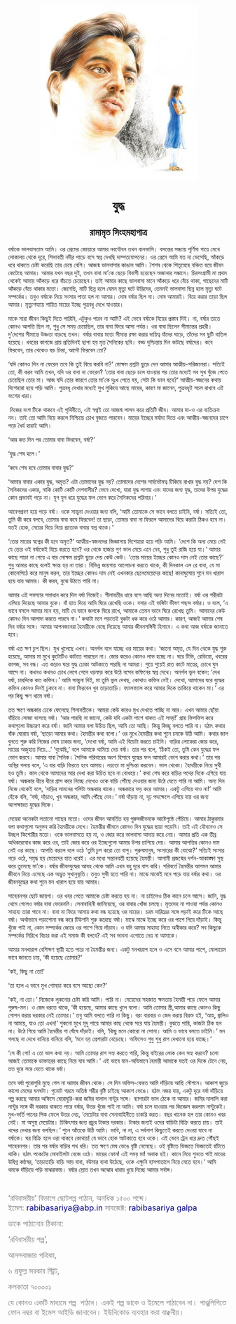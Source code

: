 <div align=center> <img src="./../../metadata/images/rabibasariya/যুদ্ধ.jpg" align="center" ></div>
<h1 align=center>যুদ্ধ</h1>
<h2 align=center>রামামৃত সিংহমহাপাত্র</h2>
<div><p>&#x9AC;&#x9B0;&#x9CD;&#x9B7;&#x9BE;&#x995;&#x9C7; &#x9AD;&#x9BE;&#x9B2;&#x9AC;&#x9BE;&#x9B8;&#x9A4;&#x9BE;&#x9AE; &#x986;&#x9AE;&#x9BF;&#x964; &#x993;&#x9B0; &#x9AA;&#x9CD;&#x9B0;&#x9C7;&#x9AE;&#x9C7;&#x9B0; &#x99C;&#x9CB;&#x9DF;&#x9BE;&#x9B0;&#x9C7; &#x986;&#x9AE;&#x9BE;&#x9B0; &#x9A8;&#x9AC;&#x9AF;&#x9CC;&#x9AC;&#x9A8; &#x9A4;&#x996;&#x9A8; &#x9AC;&#x9BE;&#x9A8;&#x9AD;&#x9BE;&#x9B8;&#x9BF;&#x964; &#x9AC;&#x9B8;&#x9A8;&#x9CD;&#x9A4;&#x9C7;&#x9B0; &#x9B8;&#x9A8;&#x9CD;&#x9A7;&#x9CD;&#x9AF;&#x9BE;&#x9DF; &#x9AA;&#x9C2;&#x9B0;&#x9CD;&#x9A3;&#x9BF;&#x9AE;&#x9BE; &#x997;&#x9BE;&#x9DF;&#x9C7; &#x9AE;&#x9C7;&#x996;&#x9C7; &#x9B2;&#x9CB;&#x995;&#x9BE;&#x9B2;&#x9DF; &#x9A5;&#x9C7;&#x995;&#x9C7; &#x9A6;&#x9C2;&#x9B0;&#x9C7;, &#x9B6;&#x9BF;&#x9B2;&#x9BE;&#x9AC;&#x9A4;&#x9C0; &#x9A8;&#x9A6;&#x9C0;&#x9B0; &#x9AA;&#x9BE;&#x9DC;&#x9C7; &#x9AC;&#x9B8;&#x9C7; &#x9B8;&#x9CD;&#x9AC;&#x9AA;&#x9CD;&#x9A8; &#x9A6;&#x9C7;&#x996;&#x99B;&#x9BF; &#x9A6;&#x9BE;&#x9AE;&#x9CD;&#x9AA;&#x9A4;&#x9CD;&#x9AF;&#x9AF;&#x9BE;&#x9AA;&#x9A8;&#x9C7;&#x9B0;&#x964; &#x993;&#x9B0; &#x9AA;&#x9CD;&#x9B0;&#x9C7;&#x9AE;&#x9C7; &#x986;&#x9AE;&#x9BF; &#x9AF;&#x9A4; &#x9A8;&#x9BE; &#x9AD;&#x9C7;&#x9B8;&#x9C7;&#x99B;&#x9BF;, &#x986;&#x981;&#x995;&#x9DC;&#x9C7; &#x9A7;&#x9B0;&#x9C7; &#x9A5;&#x9BE;&#x995;&#x9A4;&#x9C7; &#x99A;&#x9C7;&#x9B7;&#x9CD;&#x99F;&#x9BE; &#x995;&#x9B0;&#x9C7;&#x99B;&#x9BF; &#x9A4;&#x9BE;&#x9B0; &#x99A;&#x9C7;&#x9DF;&#x9C7; &#x9AC;&#x9C7;&#x9B6;&#x9BF;&#x964; &#x986;&#x99C;&#x9A8;&#x9CD;&#x9AE; &#x9AD;&#x9BE;&#x9B2;&#x9AC;&#x9BE;&#x9B8;&#x9BE;&#x9B0; &#x995;&#x9BE;&#x999;&#x9BE;&#x9B2; &#x986;&#x9AE;&#x9BF;&#x964; &#x9B6;&#x9C8;&#x9B6;&#x9AC; &#x9A5;&#x9C7;&#x995;&#x9C7; &#x9AA;&#x9BF;&#x9A4;&#x9C3;&#x9B8;&#x9CD;&#x9A8;&#x9C7;&#x9B9;&#x9C7; &#x9AC;&#x99E;&#x9CD;&#x99A;&#x9BF;&#x9A4; &#x9B9;&#x9DF;&#x9C7; &#x99C;&#x9C0;&#x9AC;&#x9A8; &#x995;&#x9C7;&#x99F;&#x9C7;&#x99B;&#x9C7; &#x986;&#x9AE;&#x9BE;&#x9B0;&#x964; &#x986;&#x9AE;&#x9BE;&#x9B0; &#x9AF;&#x996;&#x9A8; &#x9AC;&#x99B;&#x9B0; &#x9A6;&#x9C1;&#x987;, &#x9A4;&#x996;&#x9A8; &#x9AC;&#x9BE;&#x9AC;&#x9BE; &#x9AE;&#x9BE;&#x2019;&#x995;&#x9C7; &#x99B;&#x9C7;&#x9DC;&#x9C7; &#x9AC;&#x9BF;&#x9AC;&#x9BE;&#x997;&#x9C0; &#x9B9;&#x9DF;&#x9C7;&#x99B;&#x9C7;&#x9A8; &#x985;&#x99C;&#x9BE;&#x9A8;&#x9BE;&#x9B0; &#x9B8;&#x9A8;&#x9CD;&#x9A7;&#x9BE;&#x9A8;&#x9C7;&#x964; &#x99A;&#x9BF;&#x9B0;&#x9B8;&#x982;&#x997;&#x9CD;&#x9B0;&#x9BE;&#x9AE;&#x9C0; &#x9AE;&#x9BE; &#x9AA;&#x9CD;&#x9B0;&#x9A5;&#x9AE; &#x9A5;&#x9C7;&#x995;&#x9C7;&#x987; &#x986;&#x9AE;&#x9BE;&#x9DF; &#x986;&#x981;&#x995;&#x9DC;&#x9C7; &#x9A7;&#x9B0;&#x9C7; &#x9AC;&#x9BE;&#x981;&#x99A;&#x9A4;&#x9C7; &#x99A;&#x9C7;&#x9DF;&#x9C7;&#x99B;&#x9C7;&#x9A8;&#x964; &#x9A4;&#x9BE;&#x987; &#x986;&#x9AE;&#x9BE;&#x9B0; &#x995;&#x9BE;&#x99B;&#x9C7; &#x9AD;&#x9BE;&#x9B2;&#x9AC;&#x9BE;&#x9B8;&#x9BE; &#x9AE;&#x9BE;&#x9A8;&#x9C7; &#x986;&#x981;&#x995;&#x9DC;&#x9C7; &#x9A7;&#x9B0;&#x9C7; &#x9AC;&#x9C7;&#x981;&#x99A;&#x9C7; &#x9A5;&#x9BE;&#x995;&#x9BE;, &#x997;&#x9BE;&#x99B;&#x9C7;&#x9A6;&#x9C7;&#x9B0; &#x9AE;&#x9BE;&#x99F;&#x9BF; &#x986;&#x981;&#x995;&#x9DC;&#x9C7; &#x9AC;&#x9C7;&#x981;&#x99A;&#x9C7; &#x9A5;&#x9BE;&#x995;&#x9BE;&#x9B0; &#x9AE;&#x9A4;&#x9CB;&#x964; &#x99C;&#x9C7;&#x9A8;&#x9C7;&#x99B;&#x9BF;, &#x9AE;&#x9BE;&#x99F;&#x9BF; &#x99B;&#x9BF;&#x9A8;&#x9CD;&#x9A8; &#x9B9;&#x9B2;&#x9C7; &#x9AF;&#x9C7;&#x9AE;&#x9A8; &#x9AE;&#x9C3;&#x9A4;&#x9CD;&#x9AF;&#x9C1; &#x998;&#x99F;&#x9C7; &#x989;&#x9A6;&#x9CD;&#x9AD;&#x9BF;&#x9A6;&#x9C7;&#x9B0;, &#x9A4;&#x9C7;&#x9AE;&#x9A8;&#x987; &#x9AD;&#x9BE;&#x9B2;&#x9AC;&#x9BE;&#x9B8;&#x9BE; &#x99B;&#x9BF;&#x9A8;&#x9CD;&#x9A8; &#x9B9;&#x9B2;&#x9C7; &#x9AE;&#x9C3;&#x9A4;&#x9CD;&#x9AF;&#x9C1; &#x998;&#x99F;&#x9C7; &#x9B8;&#x9AE;&#x9CD;&#x9AA;&#x9B0;&#x9CD;&#x995;&#x9C7;&#x9B0;&#x964; &#x9A4;&#x9AC;&#x9C1;&#x993; &#x9AC;&#x9B0;&#x9CD;&#x9B7;&#x9BE;&#x995;&#x9C7; &#x9A8;&#x9BF;&#x9DF;&#x9C7; &#x9B8;&#x982;&#x9B8;&#x9BE;&#x9B0; &#x9AA;&#x9BE;&#x9A4;&#x9BE; &#x9B9;&#x9B2; &#x9A8;&#x9BE; &#x986;&#x9AE;&#x9BE;&#x9B0;&#x964; &#x9A6;&#x9CB;&#x9B7; &#x9AC;&#x9B0;&#x9CD;&#x9B7;&#x9BE;&#x9B0; &#x99B;&#x9BF;&#x9B2; &#x9A8;&#x9BE;&#x964; &#x9A6;&#x9CB;&#x9B7; &#x986;&#x9AE;&#x9BE;&#x9B0;&#x987;&#x964; &#x9AC;&#x9BF;&#x9DF;&#x9C7; &#x995;&#x9B0;&#x9BE;&#x9B0; &#x9A4;&#x9BE;&#x9DC;&#x9BE; &#x99B;&#x9BF;&#x9B2; &#x986;&#x9AE;&#x9BE;&#x9B0;&#x964; &#x9AE;&#x9C3;&#x9A4;&#x9CD;&#x9AF;&#x9C1;&#x9B6;&#x9AF;&#x9CD;&#x9AF;&#x9BE;&#x9DF; &#x9B6;&#x9BE;&#x9DF;&#x9BF;&#x9A4; &#x9AE;&#x9BE;&#x9DF;&#x9C7;&#x9B0; &#x987;&#x99A;&#x9CD;&#x99B;&#x9C7; &#x9AA;&#x9C1;&#x9A4;&#x9CD;&#x9B0;&#x9AC;&#x9A7;&#x9C1; &#x9A6;&#x9C7;&#x996;&#x9C7; &#x9AF;&#x9BE;&#x993;&#x9DF;&#x9BE;&#x9B0;&#x964;</p><p>&#x9AE;&#x9BE;&#x995;&#x9C7; &#x9B8;&#x9BE;&#x9B0;&#x9BE; &#x99C;&#x9C0;&#x9AC;&#x9A8; &#x995;&#x9BF;&#x99B;&#x9C1;&#x987; &#x9A6;&#x9BF;&#x9A4;&#x9C7; &#x9AA;&#x9BE;&#x9B0;&#x9BF;&#x9A8;&#x9BF;, &#x98F;&#x99F;&#x9C1;&#x995;&#x9C1;&#x993; &#x9AA;&#x9BE;&#x9B0;&#x9AC; &#x9A8;&#x9BE; &#x986;&#x9AE;&#x9BF;? &#x98F;&#x987; &#x9AD;&#x9C7;&#x9AC;&#x9C7; &#x9AC;&#x9B0;&#x9CD;&#x9B7;&#x9BE;&#x995;&#x9C7; &#x9AC;&#x9BF;&#x9DF;&#x9C7;&#x9B0; &#x9AA;&#x9CD;&#x9B0;&#x9B8;&#x9CD;&#x9A4;&#x9BE;&#x9AC; &#x9A6;&#x9BF;&#x987;&#x964; &#x9A8;&#x9BE;, &#x9AC;&#x9B0;&#x9CD;&#x9B7;&#x9BE;&#x9B0; &#x9A4;&#x9BE;&#x9A4;&#x9C7; &#x995;&#x9CB;&#x9A8;&#x993; &#x986;&#x9AA;&#x9A4;&#x9CD;&#x9A4;&#x9BF; &#x99B;&#x9BF;&#x9B2; &#x9A8;&#x9BE;, &#x9B6;&#x9C1;&#x9A7;&#x9C1; &#x9B8;&#x9C7; &#x9B8;&#x9AE;&#x9DF; &#x99A;&#x9C7;&#x9DF;&#x9C7;&#x99B;&#x9BF;&#x9B2;, &#x9A4;&#x9BE;&#x9B0; &#x9AC;&#x9BE;&#x9AC;&#x9BE; &#x9AB;&#x9BF;&#x9B0;&#x9C7; &#x986;&#x9B8;&#x9BE; &#x9AA;&#x9B0;&#x9CD;&#x9AF;&#x9A8;&#x9CD;&#x9A4;&#x964; &#x993;&#x9B0; &#x9AC;&#x9BE;&#x9AC;&#x9BE; &#x99B;&#x9BF;&#x9B2;&#x9C7;&#x9A8; &#x9B8;&#x9C0;&#x9AE;&#x9BE;&#x9A8;&#x9CD;&#x9A4;&#x9C7;&#x9B0; &#x9AA;&#x9CD;&#x9B0;&#x9B9;&#x9B0;&#x9C0;&#x964; &#x9A6;&#x9C1;&#x2019;&#x9A6;&#x9C7;&#x9B6;&#x9C7;&#x9B0; &#x9B8;&#x9C0;&#x9AE;&#x9BE;&#x9A8;&#x9CD;&#x9A4;&#x9C7; &#x989;&#x9B7;&#x9CD;&#x9A3;&#x9A4;&#x9BE; &#x9AC;&#x9BE;&#x9DC;&#x99B;&#x9C7; &#x9A4;&#x996;&#x9A8;&#x964; &#x9AC;&#x9B0;&#x9CD;&#x9B7;&#x9BE;&#x9B0; &#x9AC;&#x9BE;&#x9AC;&#x9BE;&#x9B0; &#x9AE;&#x9A4;&#x9CB; &#x9B8;&#x9C0;&#x9AE;&#x9BE;&#x9A8;&#x9CD;&#x9A4; &#x9B0;&#x995;&#x9CD;&#x9B7;&#x9BE; &#x995;&#x9B0;&#x9BE;&#x9B0; &#x9A6;&#x9BE;&#x9DF;&#x9BF;&#x9A4;&#x9CD;&#x9AC; &#x9AF;&#x9BE;&#x981;&#x9A6;&#x9C7;&#x9B0; &#x998;&#x9BE;&#x9DC;&#x9C7;, &#x9A4;&#x9BE;&#x981;&#x9A6;&#x9C7;&#x9B0; &#x9B8;&#x9AC; &#x99B;&#x9C1;&#x99F;&#x9BF; &#x9AC;&#x9BE;&#x9A4;&#x9BF;&#x9B2; &#x9B9;&#x9DF;&#x9C7;&#x99B;&#x9C7;&#x964; &#x996;&#x9AC;&#x9B0;&#x9C7;&#x9B0; &#x995;&#x9BE;&#x997;&#x99C;&#x9C7; &#x9AA;&#x9CD;&#x9B0;&#x9BE;&#x9DF; &#x9AA;&#x9CD;&#x9B0;&#x9A4;&#x9BF;&#x9A6;&#x9BF;&#x9A8;&#x987; &#x99B;&#x9BE;&#x9AA;&#x9BE; &#x9B9;&#x9DF; &#x9AE;&#x9C3;&#x9A4; &#x9B8;&#x9C8;&#x9A8;&#x9BF;&#x995;&#x9C7;&#x9B0; &#x99B;&#x9AC;&#x9BF;&#x964; &#x9AC;&#x9A1;&#x9CD;&#x9A1; &#x9A6;&#x9C1;&#x9B6;&#x9CD;&#x99A;&#x9BF;&#x9A8;&#x9CD;&#x9A4;&#x9BE;&#x9DF; &#x9A6;&#x9BF;&#x9A8; &#x995;&#x9BE;&#x99F;&#x99B;&#x9C7; &#x9AC;&#x9B0;&#x9CD;&#x9B7;&#x9BE;&#x9A6;&#x9C7;&#x9B0;&#x964; &#x995;&#x9AC;&#x9C7; &#x9AB;&#x9BF;&#x9B0;&#x9AC;&#x9C7;&#x9A8;, &#x9A4;&#x9BE;&#x9B0; &#x9A5;&#x9C7;&#x995;&#x9C7;&#x993; &#x9AC;&#x9DC; &#x99A;&#x9BF;&#x9A8;&#x9CD;&#x9A4;&#x9BE;, &#x986;&#x9A6;&#x9CC; &#x9AB;&#x9BF;&#x9B0;&#x9AC;&#x9C7;&#x9A8; &#x9A4;&#x9CB;?</p><p>&#x2018;&#x9AF;&#x9A6;&#x9BF; &#x995;&#x9CB;&#x9A8;&#x993; &#x9A6;&#x9BF;&#x9A8; &#x9A8;&#x9BE; &#x9AB;&#x9C7;&#x9B0;&#x9C7;&#x9A8; &#x9A4;&#x9AC;&#x9C7; &#x995;&#x9BF; &#x9A4;&#x9C1;&#x987; &#x9AC;&#x9BF;&#x9DF;&#x9C7; &#x995;&#x9B0;&#x9AC;&#x9BF; &#x9A8;&#x9BE;?&#x2019; &#x9AE;&#x9CB;&#x995;&#x9CD;&#x9B7;&#x9AE; &#x9AA;&#x9CD;&#x9B0;&#x9B6;&#x9CD;&#x9A8;&#x99F;&#x9BE; &#x99B;&#x9C1;&#x9DC;&#x9C7; &#x9A6;&#x9C7;&#x9A8; &#x986;&#x9AE;&#x9BE;&#x9B0; &#x986;&#x9A4;&#x9CD;&#x9AE;&#x9C0;&#x9DF;-&#x9AA;&#x9B0;&#x9BF;&#x99C;&#x9A8;&#x9C7;&#x9B0;&#x9BE;&#x964; &#x9B8;&#x9A4;&#x9CD;&#x9AF;&#x9BF;&#x987; &#x9A4;&#x9CB;, &#x995;&#x9C0; &#x995;&#x9B0;&#x9AC; &#x986;&#x9AE;&#x9BF; &#x9A4;&#x996;&#x9A8;, &#x9AF;&#x9A6;&#x9BF; &#x993;&#x9B0; &#x9AC;&#x9BE;&#x9AC;&#x9BE; &#x9A8;&#x9BE; &#x9AB;&#x9C7;&#x9B0;&#x9C7;&#x9A8;? &#x2018;&#x9A4;&#x9CB;&#x9B0; &#x9AC;&#x9BE;&#x9AC;&#x9BE; &#x99B;&#x9C7;&#x9DC;&#x9C7; &#x99A;&#x9B2;&#x9C7; &#x9AF;&#x9BE;&#x993;&#x9DF;&#x9BE;&#x9B0; &#x9AA;&#x9B0; &#x9A4;&#x9CB;&#x9B0; &#x9AE;&#x9A7;&#x9CD;&#x9AF;&#x9C7;&#x987; &#x9B8;&#x9AC; &#x9B8;&#x9C1;&#x996; &#x996;&#x9C1;&#x981;&#x99C;&#x9C7; &#x9AA;&#x9C7;&#x9A4;&#x9C7; &#x99A;&#x9C7;&#x9DF;&#x9C7;&#x99B;&#x9BF;&#x9B2; &#x9A4;&#x9CB;&#x9B0; &#x9AE;&#x9BE;&#x964; &#x986;&#x99C; &#x9AF;&#x9A6;&#x9BF; &#x9A4;&#x9CB;&#x9B0; &#x995;&#x9BE;&#x9B0;&#x9A3;&#x9C7; &#x9A4;&#x9CB;&#x9B0; &#x9AE;&#x9BE;&#x2019;&#x995;&#x9C7; &#x9A6;&#x9C1;&#x983;&#x996; &#x9AA;&#x9C7;&#x9A4;&#x9C7; &#x9B9;&#x9DF;, &#x9B8;&#x9C7;&#x99F;&#x9BE; &#x995;&#x9BF; &#x9AD;&#x9BE;&#x9B2; &#x9B9;&#x9AC;&#x9C7;?&#x2019; &#x986;&#x9A4;&#x9CD;&#x9AE;&#x9C0;&#x9DF;-&#x9B8;&#x9CD;&#x9AC;&#x99C;&#x9A8;&#x9C7;&#x9B0; &#x995;&#x9A5;&#x9BE;&#x9DF; &#x9A6;&#x9BF;&#x9B6;&#x9C7;&#x9B9;&#x9BE;&#x9B0;&#x9BE; &#x9B9;&#x9DF;&#x9C7; &#x9AA;&#x9DC;&#x9BF; &#x986;&#x9AE;&#x9BF;&#x964; &#x9AA;&#x9C1;&#x9A4;&#x9CD;&#x9B0;&#x9AC;&#x9A7;&#x9C2; &#x9A6;&#x9C7;&#x996;&#x9BE;&#x9B0; &#x9AE;&#x9A7;&#x9CD;&#x9AF;&#x9C7;&#x987; &#x9B8;&#x9C1;&#x996; &#x9B2;&#x9C1;&#x995;&#x9BF;&#x9DF;&#x9C7; &#x986;&#x99B;&#x9C7; &#x9AE;&#x9BE;&#x9DF;&#x9C7;&#x9B0;, &#x995;&#x9BE;&#x9B0;&#x9A3; &#x9AE;&#x9BE; &#x99C;&#x9BE;&#x9A8;&#x9C7;&#x9A8;, &#x9AA;&#x9C1;&#x9A4;&#x9CD;&#x9B0;&#x9AC;&#x9A7;&#x9C2;&#x987; &#x9B8;&#x99A;&#x9B2; &#x9B0;&#x9BE;&#x996;&#x9AC;&#x9C7; &#x98F;&#x987; &#x9AC;&#x982;&#x9B6;&#x9C7;&#x9B0; &#x9A7;&#x9BE;&#x9B0;&#x9BE;&#x964;</p><p>&#xA0;&#x9A8;&#x9BF;&#x99C;&#x9C7;&#x9B0; &#x9AC;&#x982;&#x9B6; &#x99F;&#x9BF;&#x995;&#x9C7; &#x9A5;&#x9BE;&#x995;&#x9AC;&#x9C7; &#x98F;&#x987; &#x9AA;&#x9C3;&#x9A5;&#x9BF;&#x9AC;&#x9C0;&#x9A4;&#x9C7;, &#x98F;&#x987; &#x9B8;&#x9CD;&#x9AC;&#x9AA;&#x9CD;&#x9A8;&#x987; &#x9A4;&#x9CB; &#x986;&#x99C;&#x9A8;&#x9CD;&#x9AE; &#x9B2;&#x9BE;&#x9B2;&#x9A8; &#x995;&#x9B0;&#x9C7; &#x9AA;&#x9CD;&#x9B0;&#x9A4;&#x9BF;&#x99F;&#x9BF; &#x99C;&#x9C0;&#x9AC;&#x964; &#x986;&#x9AE;&#x9BE;&#x9B0; &#x9AE;&#x9BE;-&#x993; &#x98F;&#x9B0; &#x9AC;&#x9CD;&#x9AF;&#x9A4;&#x9BF;&#x995;&#x9CD;&#x9B0;&#x9AE; &#x9A8;&#x9A8;&#x964; &#x9A4;&#x9BE;&#x987; &#x9A4;&#x9CB; &#x986;&#x9AE;&#x9BF; &#x9AC;&#x9BF;&#x9DF;&#x9C7; &#x995;&#x9B0;&#x9B2;&#x9C7; &#x9A8;&#x9BF;&#x9B6;&#x9CD;&#x99A;&#x9BF;&#x9A8;&#x9CD;&#x9A4;&#x9C7; &#x99A;&#x9CB;&#x996; &#x9AC;&#x9C1;&#x99C;&#x9A4;&#x9C7; &#x9AA;&#x9BE;&#x9B0;&#x9AC;&#x9C7;&#x9A8;&#x964; &#x9AE;&#x9BE;&#x9DF;&#x9C7;&#x9B0; &#x987;&#x99A;&#x9CD;&#x99B;&#x9C7;&#x9B0; &#x9AE;&#x9B0;&#x9CD;&#x9AF;&#x9BE;&#x9A6;&#x9BE; &#x9A6;&#x9BF;&#x9A4;&#x9C7; &#x98F;&#x9AC;&#x982; &#x986;&#x9A4;&#x9CD;&#x9AE;&#x9C0;&#x9DF;-&#x9B8;&#x9CD;&#x9AC;&#x99C;&#x9A8;&#x9A6;&#x9C7;&#x9B0; &#x99A;&#x9BE;&#x9AA;&#x9C7; &#x9AA;&#x9DC;&#x9C7; &#x9A7;&#x9C8;&#x9B0;&#x9CD;&#x9AF; &#x9B9;&#x9BE;&#x9B0;&#x9BE;&#x987; &#x986;&#x9AE;&#x9BF;&#x964;</p><p>&#x2018;&#x986;&#x9B0; &#x995;&#x9A4; &#x9A6;&#x9BF;&#x9A8; &#x9AA;&#x9B0; &#x9A4;&#x9CB;&#x9AE;&#x9BE;&#x9B0; &#x9AC;&#x9BE;&#x9AC;&#x9BE; &#x9AB;&#x9BF;&#x9B0;&#x9AC;&#x9C7;&#x9A8;, &#x9AC;&#x9B0;&#x9CD;&#x9B7;&#x9BE;?&#x2019;</p><p>&#x2018;&#x9AF;&#x9C1;&#x9A6;&#x9CD;&#x9A7; &#x9B6;&#x9C7;&#x9B7; &#x9B9;&#x9B2;&#x9C7;&#x964;&#x2019;</p><p>&#x2018;&#x995;&#x9AC;&#x9C7; &#x9B6;&#x9C7;&#x9B7; &#x9B9;&#x9AC;&#x9C7; &#x9A4;&#x9CB;&#x9AE;&#x9BE;&#x9B0; &#x9AC;&#x9BE;&#x9AC;&#x9BE;&#x9B0; &#x9AF;&#x9C1;&#x9A6;&#x9CD;&#x9A7;?&#x2019;</p><p>&#x2018;&#x986;&#x9AE;&#x9BE;&#x9B0; &#x9AC;&#x9BE;&#x9AC;&#x9BE;&#x9B0; &#x98F;&#x995;&#x9BE;&#x9B0; &#x9AF;&#x9C1;&#x9A6;&#x9CD;&#x9A7;, &#x985;&#x9AE;&#x9C3;&#x9A4;? &#x98F;&#x99F;&#x9BE; &#x9A4;&#x9CB;&#x9AE;&#x9BE;&#x9A6;&#x9C7;&#x9B0; &#x9AF;&#x9C1;&#x9A6;&#x9CD;&#x9A7; &#x9A8;&#x9DF;? &#x9A4;&#x9CB;&#x9AE;&#x9BE;&#x9A6;&#x9C7;&#x9B0; &#x9A6;&#x9C7;&#x9B6;&#x9C7;&#x9B0; &#x9B8;&#x9BE;&#x9B0;&#x9CD;&#x9AC;&#x9AD;&#x9CC;&#x9AE;&#x9A4;&#x9CD;&#x9AC; &#x99F;&#x9BF;&#x995;&#x9BF;&#x9DF;&#x9C7; &#x9B0;&#x9BE;&#x996;&#x9BE;&#x9B0; &#x9AF;&#x9C1;&#x9A6;&#x9CD;&#x9A7; &#x9A8;&#x9DF;? &#x9A6;&#x9C7;&#x9B6; &#x995;&#x9BF; &#x9B8;&#x9C8;&#x9A8;&#x9BF;&#x995;&#x9A6;&#x9C7;&#x9B0; &#x98F;&#x995;&#x9BE;&#x9B0;, &#x9A8;&#x9BE;&#x995;&#x9BF; &#x995;&#x9CB;&#x99F;&#x9BF; &#x995;&#x9CB;&#x99F;&#x9BF; &#x9A6;&#x9C7;&#x9B6;&#x9AC;&#x9BE;&#x9B8;&#x9C0;&#x9B0;? &#x9AD;&#x9C7;&#x9AC;&#x9C7; &#x9A6;&#x9C7;&#x996;&#x9CB;, &#x9AF;&#x9BE;&#x9B0;&#x9BE; &#x9AF;&#x9C1;&#x9A6;&#x9CD;&#x9A7; &#x9B2;&#x9BE;&#x997;&#x9BE;&#x9DF; &#x98F;&#x9AC;&#x982; &#x9AF;&#x9BE;&#x9A6;&#x9C7;&#x9B0; &#x99C;&#x9A8;&#x9CD;&#x9AF; &#x9AF;&#x9C1;&#x9A6;&#x9CD;&#x9A7;, &#x9A4;&#x9BE;&#x9A6;&#x9C7;&#x9B0; &#x989;&#x9AA;&#x9B0; &#x9AF;&#x9C1;&#x9A6;&#x9CD;&#x9A7;&#x9C7;&#x9B0; &#x995;&#x9CB;&#x9A8; &#x9AA;&#x9CD;&#x9B0;&#x9AD;&#x9BE;&#x9AC;&#x987; &#x9AA;&#x9DC;&#x9C7; &#x9A8;&#x9BE;&#x964; &#x9AF;&#x9C1;&#x997; &#x9AF;&#x9C1;&#x997; &#x9A7;&#x9B0;&#x9C7; &#x9AF;&#x9C1;&#x9A6;&#x9CD;&#x9A7;&#x9C7;&#x9B0; &#x9AB;&#x9B2; &#x9AD;&#x9CB;&#x997; &#x995;&#x9B0;&#x9C7; &#x9B8;&#x9C8;&#x9A8;&#x9BF;&#x995;&#x9A6;&#x9C7;&#x9B0; &#x9AA;&#x9B0;&#x9BF;&#x9AC;&#x9BE;&#x9B0;&#x964;&#x2019;</p><p>&#x986;&#x9AC;&#x9C7;&#x997;&#x9AA;&#x9CD;&#x9B0;&#x9AC;&#x9A3; &#x9B9;&#x9DF;&#x9C7; &#x9AA;&#x9DC;&#x9C7; &#x9AC;&#x9B0;&#x9CD;&#x9B7;&#x9BE;&#x964; &#x993;&#x995;&#x9C7; &#x9B8;&#x9BE;&#x9A8;&#x9CD;&#x9A4;&#x9CD;&#x9AC;&#x9A8;&#x9BE; &#x9A6;&#x9C7;&#x993;&#x9DF;&#x9BE;&#x9B0; &#x99C;&#x9A8;&#x9CD;&#x9AF; &#x9AC;&#x9B2;&#x9BF;, &#x2018;&#x986;&#x9AE;&#x9BF; &#x9A4;&#x9CB;&#x9AE;&#x9BE;&#x995;&#x9C7; &#x9B8;&#x9C7; &#x9AD;&#x9BE;&#x9AC;&#x9C7; &#x9AC;&#x9B2;&#x9A4;&#x9C7; &#x99A;&#x9BE;&#x987;&#x9A8;&#x9BF;, &#x9AC;&#x9B0;&#x9CD;&#x9B7;&#x9BE;&#x964; &#x9B8;&#x9A4;&#x9CD;&#x9AF;&#x9BF;&#x987; &#x9A4;&#x9CB;, &#x9A4;&#x9C1;&#x9AE;&#x9BF; &#x995;&#x9C0; &#x995;&#x9B0;&#x9C7; &#x9AC;&#x9B2;&#x9AC;&#x9C7;, &#x9A4;&#x9CB;&#x9AE;&#x9BE;&#x9B0; &#x9AC;&#x9BE;&#x9AC;&#x9BE; &#x995;&#x9AC;&#x9C7; &#x9AB;&#x9BF;&#x9B0;&#x9AC;&#x9C7;&#x9A8;! &#x9A4;&#x9BE; &#x99B;&#x9BE;&#x9DC;&#x9BE;, &#x9A4;&#x9CB;&#x9AE;&#x9BE;&#x9B0; &#x9AC;&#x9BE;&#x9AC;&#x9BE; &#x9A8;&#x9BE; &#x9AB;&#x9BF;&#x9B0;&#x9B2;&#x9C7; &#x986;&#x9AE;&#x9BE;&#x9A6;&#x9C7;&#x9B0; &#x9AC;&#x9BF;&#x9DF;&#x9C7; &#x995;&#x9B0;&#x9BE;&#x99F;&#x9BE; &#x9A0;&#x9BF;&#x995;&#x993; &#x9B9;&#x9AC;&#x9C7; &#x9A8;&#x9BE;&#x964; &#x9AF;&#x9A4;&#x987; &#x9B9;&#x9CB;&#x995;, &#x9AE;&#x9C7;&#x9DF;&#x9C7;&#x9B0; &#x9AC;&#x9BF;&#x9DF;&#x9C7; &#x9A8;&#x9BF;&#x9DF;&#x9C7; &#x9AA;&#x9CD;&#x9B0;&#x9A4;&#x9CD;&#x9AF;&#x9C7;&#x995; &#x9AC;&#x9BE;&#x9AC;&#x9BE;&#x9B0; &#x9B8;&#x9CD;&#x9AC;&#x9AA;&#x9CD;&#x9A8; &#x9A5;&#x9BE;&#x995;&#x9C7;&#x964;&#x2019;</p><p>&#x2018;&#x9A4;&#x9CB;&#x9B0; &#x9AE;&#x9BE;&#x9DF;&#x9C7;&#x9B0; &#x9B8;&#x9CD;&#x9AC;&#x9AA;&#x9CD;&#x9A8;&#x9C7;&#x9B0; &#x995;&#x9C0; &#x9B9;&#x9AC;&#x9C7; &#x985;&#x9AE;&#x9C3;&#x9A4;?&#x2019; &#x986;&#x9A4;&#x9CD;&#x9AE;&#x9C0;&#x9DF;-&#x9B8;&#x9CD;&#x9AC;&#x99C;&#x9A8;&#x9A6;&#x9C7;&#x9B0; &#x99C;&#x9BF;&#x99C;&#x9CD;&#x99E;&#x9BE;&#x9B8;&#x9BE;&#x9DF; &#x9A6;&#x9BF;&#x9B6;&#x9C7;&#x9B9;&#x9BE;&#x9B0;&#x9BE; &#x9B9;&#x9DF;&#x9C7; &#x9AA;&#x9DC;&#x9BF; &#x986;&#x9AE;&#x9BF;&#x964; &#x2018;&#x9A6;&#x9C7;&#x9B6;&#x9C7; &#x995;&#x9BF; &#x985;&#x9A8;&#x9CD;&#x9AF; &#x9AE;&#x9C7;&#x9DF;&#x9C7; &#x9A8;&#x9C7;&#x987; &#x9AF;&#x9C7; &#x9A4;&#x9CB;&#x9B0; &#x993;&#x987; &#x9AC;&#x9B0;&#x9CD;&#x9B7;&#x9BE;&#x995;&#x9C7;&#x987; &#x9AC;&#x9BF;&#x9DF;&#x9C7; &#x995;&#x9B0;&#x9A4;&#x9C7; &#x9B9;&#x9AC;&#x9C7;? &#x993;&#x9B0; &#x9A5;&#x9C7;&#x995;&#x9C7; &#x9B9;&#x9BE;&#x99C;&#x9BE;&#x9B0; &#x997;&#x9C1;&#x9A3; &#x9AD;&#x9BE;&#x9B2; &#x9AE;&#x9C7;&#x9DF;&#x9C7; &#x98F;&#x9A8;&#x9C7; &#x9A6;&#x9C7;&#x9AC;, &#x9B6;&#x9C1;&#x9A7;&#x9C1; &#x9A4;&#x9C1;&#x987; &#x9B0;&#x9BE;&#x99C;&#x9BF; &#x9B9;&#x9DF;&#x9C7; &#x9AF;&#x9BE;&#x964;&#x2019; &#x986;&#x9AE;&#x9BE;&#x9B0; &#x995;&#x9BE;&#x99B;&#x9C7; &#x9B8;&#x9BE;&#x9DC;&#x9BE; &#x9A8;&#x9BE; &#x9AA;&#x9C7;&#x9DF;&#x9C7; &#x98F; &#x9AC;&#x9BE;&#x9B0; &#x9AE;&#x9CB;&#x995;&#x9CD;&#x9B7;&#x9AE; &#x9AA;&#x9CD;&#x9B0;&#x9B6;&#x9CD;&#x9A8;&#x99F;&#x9BE; &#x99B;&#x9C1;&#x9DC;&#x9C7; &#x9A6;&#x9C7;&#x9DF; &#x995;&#x9C7;&#x989; &#x995;&#x9C7;&#x989;&#x964; &#x2018;&#x9A4;&#x9CB;&#x9B0; &#x9AE;&#x9BE;&#x9DF;&#x9C7;&#x9B0; &#x987;&#x99A;&#x9CD;&#x99B;&#x9C7;&#x9B0; &#x995;&#x9CB;&#x9A8;&#x993; &#x9A6;&#x9BE;&#x9AE; &#x9A8;&#x9C7;&#x987; &#x9A4;&#x9CB;&#x9B0; &#x995;&#x9BE;&#x99B;&#x9C7;?&#x2019; &#x9B6;&#x9C1;&#x9A7;&#x9C1; &#x986;&#x9AE;&#x9BE;&#x9B0; &#x995;&#x9BE;&#x99B;&#x9C7; &#x9AC;&#x9B2;&#x9C7;&#x987; &#x995;&#x9CD;&#x9B7;&#x9BE;&#x9A8;&#x9CD;&#x9A4; &#x9B9;&#x9DF; &#x9A8;&#x9BE; &#x9A4;&#x9BE;&#x9B0;&#x9BE;&#x964; &#x9AC;&#x9BF;&#x9AD;&#x9BF;&#x9A8;&#x9CD;&#x9A8; &#x99C;&#x9BE;&#x9DF;&#x997;&#x9BE;&#x9DF; &#x986;&#x9B2;&#x9CB;&#x99A;&#x9A8;&#x9BE; &#x995;&#x9B0;&#x9A4;&#x9C7; &#x9A5;&#x9BE;&#x995;&#x9C7;, &#x995;&#x9C0; &#x9A6;&#x9BF;&#x9A8;&#x995;&#x9BE;&#x9B2; &#x98F;&#x9B2; &#x9B0;&#x9C7; &#x9AC;&#x9BE;&#x9AC;&#x9BE;, &#x9AF;&#x9C7; &#x9AE;&#x9BE; &#x995;&#x9CB;&#x9B2;&#x9C7;&#x9AA;&#x9BF;&#x9A0;&#x9C7; &#x995;&#x9B0;&#x9C7; &#x9AE;&#x9BE;&#x9A8;&#x9C1;&#x9B7; &#x995;&#x9B0;&#x9B2;, &#x9A4;&#x9BE;&#x9B0; &#x987;&#x99A;&#x9CD;&#x99B;&#x9C7;&#x9B0; &#x995;&#x9CB;&#x9A8;&#x993; &#x9A6;&#x9BE;&#x9AE; &#x9A8;&#x9C7;&#x987; &#x98F;&#x996;&#x9A8;&#x995;&#x9BE;&#x9B0; &#x99B;&#x9C7;&#x9B2;&#x9C7;&#x9AE;&#x9C7;&#x9DF;&#x9C7;&#x9A6;&#x9C7;&#x9B0; &#x995;&#x9BE;&#x99B;&#x9C7;! &#x995;&#x9BE;&#x9A8;&#x9BE;&#x998;&#x9C1;&#x9B7;&#x9CB;&#x9DF; &#x9B6;&#x9C1;&#x9A8;&#x9C7; &#x9AE;&#x9A8; &#x996;&#x9BE;&#x9B0;&#x9BE;&#x9AA; &#x9B9;&#x9DF;&#x9C7; &#x9AF;&#x9BE;&#x9DF; &#x986;&#x9AE;&#x9BE;&#x9B0;&#x964; &#x995;&#x9C0; &#x995;&#x9B0;&#x9AC;, &#x9AC;&#x9C1;&#x99D;&#x9C7; &#x989;&#x9A0;&#x9A4;&#x9C7; &#x9AA;&#x9BE;&#x9B0;&#x9BF; &#x9A8;&#x9BE;&#x964;</p><p>&#x986;&#x9AE;&#x9BE;&#x9B0; &#x98F;&#x987; &#x9B8;&#x9AE;&#x9B8;&#x9CD;&#x9AF;&#x9BE;&#x9B0; &#x9B8;&#x9AE;&#x9BE;&#x9A7;&#x9BE;&#x9A8; &#x995;&#x9B0;&#x9C7; &#x9A6;&#x9BF;&#x9B2; &#x9AC;&#x9B0;&#x9CD;&#x9B7;&#x9BE; &#x9A8;&#x9BF;&#x99C;&#x9C7;&#x987;&#x964; &#x9B6;&#x9C0;&#x9B2;&#x9BE;&#x9AC;&#x9A4;&#x9C0;&#x9B0; &#x9A7;&#x9BE;&#x9B0;&#x9C7; &#x9AC;&#x9B8;&#x9C7; &#x986;&#x99B;&#x9BF; &#x985;&#x9A8;&#x9CD;&#x9AF; &#x9A6;&#x9BF;&#x9A8;&#x9C7;&#x9B0; &#x9AE;&#x9A4;&#x9CB;&#x987;&#x964; &#x9AC;&#x9B0;&#x9CD;&#x9B7;&#x9BE; &#x993;&#x9B0; &#x9B6;&#x9B0;&#x9C0;&#x9B0;&#x99F;&#x9BE; &#x98F;&#x9B2;&#x9BF;&#x9DF;&#x9C7; &#x9A6;&#x9BF;&#x9DF;&#x9C7;&#x99B;&#x9C7; &#x986;&#x9AE;&#x9BE;&#x9B0; &#x9AC;&#x9C1;&#x995;&#x9C7;&#x964; &#x9AC;&#x9BE;&#x981; &#x9B9;&#x9BE;&#x9A4; &#x9A6;&#x9BF;&#x9DF;&#x9C7; &#x986;&#x9AE;&#x9BF; &#x998;&#x9BF;&#x9B0;&#x9C7; &#x9B0;&#x9C7;&#x996;&#x9C7;&#x99B;&#x9BF; &#x993;&#x995;&#x9C7;&#x964; &#x9AC;&#x9B8;&#x9BE;&#x9B0; &#x98F;&#x987; &#x9AD;&#x999;&#x9CD;&#x997;&#x9BF;&#x99F;&#x9BE; &#x9AD;&#x9C0;&#x9B7;&#x9A3; &#x9AA;&#x99B;&#x9A8;&#x9CD;&#x9A6; &#x9AC;&#x9B0;&#x9CD;&#x9B7;&#x9BE;&#x9B0;&#x964; &#x993; &#x9AC;&#x9B2;&#x9C7;, &#x2018;&#x98F; &#x9AD;&#x9BE;&#x9AC;&#x9C7; &#x9AC;&#x9B8;&#x9B2;&#x9C7; &#x986;&#x9AE;&#x9BE;&#x9B0; &#x9AE;&#x9A8;&#x9C7; &#x9B9;&#x9DF;, &#x9AE;&#x9BE;&#x99F;&#x9BF; &#x9AF;&#x9C7; &#x9AD;&#x9BE;&#x9AC;&#x9C7; &#x99C;&#x9B2;&#x995;&#x9C7; &#x998;&#x9BF;&#x9B0;&#x9C7; &#x9B0;&#x9BE;&#x996;&#x9C7;, &#x986;&#x9AE;&#x9BE;&#x995;&#x9C7; &#x9A4;&#x9C7;&#x9AE;&#x9A8; &#x9AD;&#x9BE;&#x9AC;&#x9C7; &#x998;&#x9BF;&#x9B0;&#x9C7; &#x9B0;&#x9C7;&#x996;&#x9C7;&#x99B; &#x9A4;&#x9C1;&#x9AE;&#x9BF;&#x964; &#x986;&#x9AE;&#x9BE;&#x9A6;&#x9C7;&#x9B0; &#x995;&#x9C7;&#x989; &#x995;&#x9CB;&#x9A8;&#x993; &#x9A6;&#x9BF;&#x9A8; &#x986;&#x9B2;&#x9BE;&#x9A6;&#x9BE; &#x995;&#x9B0;&#x9A4;&#x9C7; &#x9AA;&#x9BE;&#x9B0;&#x9AC;&#x9C7; &#x9A8;&#x9BE;&#x964;&#x2019; &#x995;&#x9A5;&#x9BE;&#x99F;&#x9BE; &#x9AE;&#x9A8;&#x9C7; &#x9AA;&#x9DC;&#x9A4;&#x9C7;&#x987; &#x9AC;&#x9C1;&#x995;&#x99F;&#x9BE; &#x9A7;&#x995; &#x995;&#x9B0;&#x9C7; &#x993;&#x9A0;&#x9C7; &#x986;&#x9AE;&#x9BE;&#x9B0;&#x964; &#x995;&#x9BE;&#x9B0;&#x9A3;, &#x986;&#x99C;&#x987; &#x986;&#x9AE;&#x9BE;&#x9B0; &#x9B6;&#x9C7;&#x9B7; &#x9A6;&#x9BF;&#x9A8; &#x9AC;&#x9B0;&#x9CD;&#x9B7;&#x9BE;&#x9B0; &#x9B8;&#x999;&#x9CD;&#x997;&#x9C7;&#x964; &#x986;&#x9AE;&#x9BE;&#x9B0; &#x986;&#x9AA;&#x9A8;&#x99C;&#x9A8;&#x9C7;&#x9B0;&#x9BE; &#x9B9;&#x9C8;&#x9AE;&#x9A8;&#x9CD;&#x9A4;&#x9C0;&#x995;&#x9C7; &#x9AC;&#x9C7;&#x99B;&#x9C7; &#x9A6;&#x9BF;&#x9DF;&#x9C7;&#x99B;&#x9C7; &#x986;&#x9AE;&#x9BE;&#x9B0; &#x99C;&#x9C0;&#x9AC;&#x9A8;&#x9B8;&#x999;&#x9CD;&#x997;&#x9BF;&#x9A8;&#x9C0; &#x9B9;&#x9BF;&#x9B8;&#x9BE;&#x9AC;&#x9C7;&#x964; &#x98F; &#x995;&#x9A5;&#x9BE; &#x986;&#x99C; &#x9AC;&#x9B0;&#x9CD;&#x9B7;&#x9BE;&#x995;&#x9C7; &#x99C;&#x9BE;&#x9A8;&#x9BE;&#x9A4;&#x9C7; &#x9B9;&#x9AC;&#x9C7;&#x964;</p><p>&#x9AC;&#x9B0;&#x9CD;&#x9B7;&#x9BE; &#x98F;&#x9A4; &#x995;&#x9CD;&#x9B7;&#x9A3; &#x99A;&#x9C1;&#x9AA; &#x99B;&#x9BF;&#x9B2;&#x964; &#x9AE;&#x9C1;&#x996; &#x996;&#x9C1;&#x9B2;&#x9C7;&#x99B;&#x9C7; &#x98F;&#x996;&#x9A8;&#x964; &#x985;&#x9A8;&#x9B0;&#x9CD;&#x997;&#x9B2; &#x9AC;&#x9B2;&#x9C7; &#x9AF;&#x9BE;&#x99A;&#x9CD;&#x99B;&#x9C7; &#x993;&#x9B0; &#x9AE;&#x9BE;&#x9DF;&#x9C7;&#x9B0; &#x995;&#x9A5;&#x9BE;&#x964; &#x2018;&#x99C;&#x9BE;&#x9A8;&#x9CB; &#x985;&#x9AE;&#x9C3;&#x9A4;, &#x9AF;&#x9C7; &#x9A6;&#x9BF;&#x9A8; &#x9A5;&#x9C7;&#x995;&#x9C7; &#x9AF;&#x9C1;&#x9A6;&#x9CD;&#x9A7; &#x9B6;&#x9C1;&#x9B0;&#x9C1; &#x9B9;&#x9DF;&#x9C7;&#x99B;&#x9C7;, &#x986;&#x9AE;&#x9BE;&#x9B0; &#x9AE;&#x9BE; &#x9AE;&#x9C1;&#x996;&#x9C7; &#x995;&#x9C1;&#x99F;&#x9CB;&#x99F;&#x9BF;&#x993; &#x995;&#x9BE;&#x99F;&#x9A4;&#x9C7; &#x9AA;&#x9BE;&#x9B0;&#x99B;&#x9C7;&#x9A8; &#x9A8;&#x9BE;&#x964; &#x99C;&#x9CB;&#x9B0; &#x995;&#x9B0;&#x9C7;&#x993; &#x995;&#x9CB;&#x9A8;&#x993; &#x9B2;&#x9BE;&#x9AD; &#x9B9;&#x99A;&#x9CD;&#x99B;&#x9C7; &#x9A8;&#x9BE;&#x964; &#x998;&#x9B0;&#x9C7; &#x99F;&#x9BF;&#x9AD;&#x9BF;, &#x9B0;&#x9C7;&#x9A1;&#x9BF;&#x9DF;&#x9CB;, &#x996;&#x9AC;&#x9B0;&#x9C7;&#x9B0; &#x995;&#x9BE;&#x997;&#x99C;, &#x9B8;&#x9AC; &#x9AC;&#x9A8;&#x9CD;&#x9A7;&#x964; &#x98F;&#x9A4; &#x995;&#x9B0;&#x9C7;&#x993; &#x998;&#x9B0;&#x9C7; &#x9AF;&#x9C1;&#x9A6;&#x9CD;&#x9A7; &#x9A2;&#x9CB;&#x995;&#x9BE; &#x986;&#x99F;&#x995;&#x9BE;&#x9A4;&#x9C7; &#x9AA;&#x9BE;&#x9B0;&#x99B;&#x9BF; &#x9A8;&#x9BE; &#x986;&#x9AE;&#x9B0;&#x9BE;&#x964; &#x9B6;&#x9C1;&#x9DF;&#x9C7; &#x9B6;&#x9C1;&#x9DF;&#x9C7;&#x987; &#x9B0;&#x9BE;&#x9A4; &#x995;&#x9BE;&#x99F;&#x9C7; &#x9AE;&#x9BE;&#x9DF;&#x9C7;&#x9B0;, &#x99A;&#x9CB;&#x996;&#x9C7; &#x998;&#x9C1;&#x9AE; &#x986;&#x9B8;&#x9C7; &#x9A8;&#x9BE;&#x964; &#x995;&#x996;&#x9A8;&#x993; &#x995;&#x996;&#x9A8;&#x993; &#x99A;&#x9CB;&#x996; &#x9B2;&#x9C7;&#x997;&#x9C7; &#x997;&#x9C7;&#x9B2;&#x9C7; &#x9A7;&#x9DC;&#x9AB;&#x9DC; &#x995;&#x9B0;&#x9C7; &#x989;&#x9A0;&#x9C7; &#x9AC;&#x9B8;&#x9C7;&#x9A8; &#x995;&#x9AB;&#x9BF;&#x9A8;&#x9C7;&#x9B0; &#x9B8;&#x9CD;&#x9AC;&#x9AA;&#x9CD;&#x9A8; &#x9A6;&#x9C7;&#x996;&#x9C7;&#x964; &#x985;&#x9A8;&#x9B0;&#x9CD;&#x997;&#x9B2; &#x9AD;&#x9C1;&#x9B2; &#x9AC;&#x995;&#x9C7;&#x9A8;: &#x2018;&#x9A6;&#x9C7;&#x996; &#x9AC;&#x9B0;&#x9CD;&#x9B7;&#x9BE;, &#x99A;&#x9BE;&#x9B0;&#x9A6;&#x9BF;&#x995;&#x9C7; &#x995;&#x9A4; &#x995;&#x9AB;&#x9BF;&#x9A8;&#x964;&#x2019; &#x986;&#x9AE;&#x9BF; &#x9B8;&#x9BE;&#x9A8;&#x9CD;&#x9A4;&#x9CD;&#x9AC;&#x9A8;&#x9BE; &#x9A6;&#x9BF;&#x987;, &#x9AE;&#x9BE; &#x9A4;&#x9C1;&#x9AE;&#x9BF; &#x9AD;&#x9C1;&#x9B2; &#x9A6;&#x9C7;&#x996;&#x99B;, &#x995;&#x9CB;&#x9A5;&#x9BE;&#x993; &#x995;&#x9AB;&#x9BF;&#x9A8; &#x9A8;&#x9C7;&#x987;&#x964; &#x9A6;&#x9C7;&#x996;&#x9CB;, &#x986;&#x9AE;&#x9BE;&#x9A6;&#x9C7;&#x9B0; &#x998;&#x9B0;&#x9C7; &#x9AF;&#x9C1;&#x9A6;&#x9CD;&#x9A7;&#x9C7;&#x9B0; &#x995;&#x9AB;&#x9BF;&#x9A8; &#x995;&#x9CB;&#x9A8;&#x993; &#x9A6;&#x9BF;&#x9A8;&#x987; &#x9A2;&#x9C1;&#x995;&#x9AC;&#x9C7; &#x9A8;&#x9BE;&#x964; &#x9AC;&#x9BE;&#x9AC;&#x9BE; &#x9AB;&#x9BF;&#x9B0;&#x9AC;&#x9C7;&#x9A8; &#x996;&#x9C1;&#x9AC; &#x9A4;&#x9BE;&#x9DC;&#x9BE;&#x9A4;&#x9BE;&#x9DC;&#x9BF;&#x964; &#x9AB;&#x9CD;&#x9AF;&#x9BE;&#x9B2;&#x9AB;&#x9CD;&#x9AF;&#x9BE;&#x9B2; &#x995;&#x9B0;&#x9C7; &#x986;&#x9AE;&#x9BE;&#x9B0; &#x9A6;&#x9BF;&#x995;&#x9C7; &#x9A4;&#x9BE;&#x995;&#x9BF;&#x9DF;&#x9C7; &#x9A5;&#x9BE;&#x995;&#x9C7;&#x9A8; &#x9AE;&#x9BE;&#x964;&#x2019; &#x98F;&#x9B0; &#x9AA;&#x9B0; &#x995;&#x9BF;&#x99B;&#x9C1; &#x995;&#x9CD;&#x9B7;&#x9A3; &#x9A5;&#x9BE;&#x9AE;&#x9C7; &#x9AC;&#x9B0;&#x9CD;&#x9B7;&#x9BE;&#x964;</p><p>&#x9A4;&#x9A4; &#x995;&#x9CD;&#x9B7;&#x9A3;&#x9C7; &#x985;&#x9A8;&#x9CD;&#x9A7;&#x995;&#x9BE;&#x9B0; &#x9A2;&#x9C7;&#x995;&#x9C7; &#x9AB;&#x9C7;&#x9B2;&#x9C7;&#x99B;&#x9C7; &#x9B6;&#x9BF;&#x9B2;&#x9BE;&#x9AC;&#x9A4;&#x9C0;&#x995;&#x9C7;&#x964; &#x986;&#x9AE;&#x9B0;&#x9BE; &#x995;&#x9C7;&#x989; &#x995;&#x9BE;&#x9B0;&#x993; &#x9AE;&#x9C1;&#x996; &#x9A6;&#x9C7;&#x996;&#x9A4;&#x9C7; &#x9AA;&#x9BE;&#x99A;&#x9CD;&#x99B;&#x9BF; &#x9A8;&#x9BE; &#x986;&#x9B0;&#x964; &#x98F;&#x996;&#x9A8; &#x986;&#x9AE;&#x9BE;&#x9B0; &#x99B;&#x9CB;&#x981;&#x9DF;&#x9BE; &#x9AC;&#x9BE;&#x981;&#x99A;&#x9BF;&#x9DF;&#x9C7; &#x9B8;&#x9CB;&#x99C;&#x9BE; &#x9AC;&#x9B8;&#x9C7;&#x99B;&#x9C7; &#x9AC;&#x9B0;&#x9CD;&#x9B7;&#x9BE;&#x964; &#x2018;&#x986;&#x9B0; &#x9AA;&#x9BE;&#x9B0;&#x99B;&#x9BF; &#x9A8;&#x9BE; &#x99C;&#x9BE;&#x9A8;&#x9CB;, &#x995;&#x9C7;&#x989; &#x9AF;&#x9A6;&#x9BF; &#x98F;&#x995;&#x99F;&#x9BE; &#x9AA;&#x9BE;&#x9B6;&#x9C7; &#x9A5;&#x9BE;&#x995;&#x9A4; &#x98F;&#x987; &#x9B8;&#x9AE;&#x9DF;!&#x2019; &#x9AA;&#x9CD;&#x9B0;&#x9BE;&#x9DF; &#x9AB;&#x9BF;&#x9B8;&#x9AB;&#x9BF;&#x9B8; &#x995;&#x9B0;&#x9C7; &#x995;&#x9A5;&#x9BE;&#x997;&#x9C1;&#x9B2;&#x9CB; &#x989;&#x99A;&#x9CD;&#x99A;&#x9BE;&#x9B0;&#x9A3; &#x995;&#x9B0;&#x9C7; &#x9AC;&#x9B0;&#x9CD;&#x9B7;&#x9BE;&#x964; &#x99C;&#x9BE;&#x9A8;&#x9BF; &#x986;&#x9AE;&#x9BE;&#x9B0; &#x9AC;&#x9B2;&#x9BE; &#x989;&#x99A;&#x9BF;&#x9A4; &#x99B;&#x9BF;&#x9B2;, &#x986;&#x9AE;&#x9BF; &#x9A4;&#x9CB; &#x986;&#x99B;&#x9BF;&#x964; &#x995;&#x9BF;&#x9A8;&#x9CD;&#x9A4;&#x9C1; &#x995;&#x9BF;&#x99A;&#x9CD;&#x99B;&#x9C1; &#x9AC;&#x9B2;&#x9A4;&#x9C7; &#x9AA;&#x9BE;&#x9B0;&#x9BF; &#x9A8;&#x9BE;&#x964; &#x9B9;&#x9A0;&#x9BE;&#x9CE; &#x995;&#x9A5;&#x9BE;&#x9B0; &#x9AC;&#x9BE;&#x981;&#x995; &#x998;&#x9CB;&#x9B0;&#x9BE;&#x9DF; &#x9AC;&#x9B0;&#x9CD;&#x9B7;&#x9BE;, &#x2018;&#x99B;&#x9BE;&#x9DC;&#x9CB; &#x986;&#x9AE;&#x9BE;&#x9B0; &#x995;&#x9A5;&#x9BE;&#x964; &#x9B9;&#x9C8;&#x9AE;&#x9A8;&#x9CD;&#x9A4;&#x9C0;&#x9B0; &#x995;&#x9A5;&#x9BE; &#x9AC;&#x9B2;&#x9CB;&#x964;&#x2019; &#x993;&#x9B0; &#x9AE;&#x9C1;&#x996;&#x9C7; &#x9B9;&#x9C8;&#x9AE;&#x9A8;&#x9CD;&#x9A4;&#x9C0;&#x9B0; &#x995;&#x9A5;&#x9BE; &#x9B6;&#x9C1;&#x9A8;&#x9C7; &#x99A;&#x9AE;&#x995;&#x9C7; &#x989;&#x9A0;&#x9BF; &#x986;&#x9AE;&#x9BF;&#x964; &#x995;&#x9A5;&#x9BE;&#x9B0; &#x99C;&#x9BE;&#x9B2; &#x9AC;&#x9C1;&#x9A8;&#x9A4;&#x9C7; &#x9B6;&#x9C1;&#x9B0;&#x9C1; &#x995;&#x9B0;&#x9BF; &#x9A8;&#x9BF;&#x99C;&#x9C7;&#x9B0; &#x9A6;&#x9CB;&#x9B7; &#x9A2;&#x9BE;&#x995;&#x9BE;&#x9B0; &#x99C;&#x9A8;&#x9CD;&#x9AF;, &#x2018;&#x9A6;&#x9C7;&#x996;&#x9CB; &#x9AC;&#x9B0;&#x9CD;&#x9B7;&#x9BE;, &#x986;&#x9AE;&#x9BF; &#x98F;&#x987; &#x9AC;&#x9BF;&#x9DF;&#x9C7;&#x99F;&#x9BE; &#x995;&#x9B0;&#x9A4;&#x9C7; &#x99A;&#x9BE;&#x987;&#x9A8;&#x9BF;&#x964; &#x9AC;&#x9BE;&#x9DC;&#x9BF;&#x9B0; &#x9B2;&#x9CB;&#x995;&#x9C7;&#x9B0;&#x9BE; &#x99C;&#x9CB;&#x9B0; &#x995;&#x9B0;&#x9C7;, &#x9AE;&#x9BE;&#x9DF;&#x9C7;&#x9B0; &#x985;&#x99C;&#x9C1;&#x9B9;&#x9BE;&#x9A4; &#x9A6;&#x9BF;&#x9DF;&#x9C7;...&#x2019; &#x2018;&#x9AC;&#x9C1;&#x99D;&#x9C7;&#x99B;&#x9BF;,&#x2019; &#x9AC;&#x9B2;&#x9C7; &#x986;&#x9AE;&#x9BE;&#x995;&#x9C7; &#x9A5;&#x9BE;&#x9AE;&#x9BF;&#x9DF;&#x9C7; &#x9A6;&#x9C7;&#x9DF; &#x9AC;&#x9B0;&#x9CD;&#x9B7;&#x9BE;&#x964; &#x9A4;&#x9BE;&#x9B0; &#x9AA;&#x9B0; &#x9AC;&#x9B2;&#x9C7;, &#x2018;&#x9A0;&#x9BF;&#x995;&#x987; &#x9A4;&#x9CB;, &#x9A4;&#x9C1;&#x9AE;&#x9BF; &#x995;&#x9C7;&#x9A8; &#x9AF;&#x9C1;&#x9A6;&#x9CD;&#x9A7;&#x9C7;&#x9B0; &#x9AB;&#x9B2; &#x9AD;&#x9CB;&#x997; &#x995;&#x9B0;&#x9AC;&#x9C7;&#x964; &#x986;&#x9AE;&#x9BE;&#x9B0; &#x9AC;&#x9BE;&#x9AC;&#x9BE; &#x9B8;&#x9C8;&#x9A8;&#x9BF;&#x995;&#x964; &#x9B8;&#x9C8;&#x9A8;&#x9BF;&#x995; &#x9AA;&#x9B0;&#x9BF;&#x9AC;&#x9BE;&#x9B0;&#x9C7;&#x9B0; &#x985;&#x982;&#x9B6; &#x9B9;&#x9BF;&#x9B8;&#x9BE;&#x9AC;&#x9C7; &#x9AF;&#x9C1;&#x9A6;&#x9CD;&#x9A7;&#x9C7;&#x9B0; &#x9AB;&#x9B2; &#x986;&#x9AE;&#x9BE;&#x9B0;&#x987; &#x9AD;&#x9CB;&#x997; &#x995;&#x9B0;&#x9BE;&#x9B0; &#x995;&#x9A5;&#x9BE;&#x964;&#x2019; &#x9A4;&#x9BE;&#x9B0; &#x9AA;&#x9B0; &#x985;&#x9B8;&#x9CD;&#x9A5;&#x9BF;&#x9B0; &#x997;&#x9B2;&#x9BE;&#x9DF; &#x9AC;&#x9B2;&#x9C7;, &#x2018;&#x98F; &#x9AC;&#x9BE;&#x9B0; &#x9AC;&#x9BE;&#x9DC;&#x9BF; &#x9AB;&#x9BF;&#x9B0;&#x9A4;&#x9C7; &#x9B9;&#x9AC;&#x9C7; &#x986;&#x9AE;&#x9BE;&#x9DF;&#x964; &#x9A8;&#x9DF;&#x9A4;&#x9CB; &#x9AE;&#x9BE; &#x9A6;&#x9C1;&#x9B6;&#x9CD;&#x99A;&#x9BF;&#x9A8;&#x9CD;&#x9A4;&#x9BE; &#x995;&#x9B0;&#x9AC;&#x9C7;&#x9A8;&#x964; &#x9AD;&#x9BE;&#x9B2; &#x9A5;&#x9C7;&#x995;&#x9CB;&#x964; &#x9B9;&#x9C8;&#x9AE;&#x9A8;&#x9CD;&#x9A4;&#x9C0;&#x995;&#x9C7; &#x9A8;&#x9BF;&#x9DF;&#x9C7; &#x9B8;&#x9C1;&#x996;&#x9C0; &#x9B9;&#x993; &#x9A4;&#x9C1;&#x9AE;&#x9BF;&#x964; &#x995;&#x9BE;&#x9B2; &#x9A5;&#x9C7;&#x995;&#x9C7; &#x986;&#x9AE;&#x9BE;&#x9A6;&#x9C7;&#x9B0; &#x986;&#x9B0; &#x9A6;&#x9C7;&#x996;&#x9BE; &#x995;&#x9B0;&#x9BE; &#x989;&#x99A;&#x9BF;&#x9A4; &#x9B9;&#x9AC;&#x9C7; &#x9A8;&#x9BE; &#x9AC;&#x9CB;&#x9A7;&#x9B9;&#x9DF;&#x964;&#x2019; &#x995;&#x9A5;&#x9BE; &#x9B6;&#x9C7;&#x9B7; &#x995;&#x9B0;&#x9C7; &#x9AC;&#x9BE;&#x9DC;&#x9BF;&#x9B0; &#x9AA;&#x9A5;&#x9C7;&#x9B0; &#x9A6;&#x9BF;&#x995;&#x9C7; &#x98F;&#x997;&#x9BF;&#x9DF;&#x9C7; &#x9AF;&#x9BE;&#x9DF; &#x9AC;&#x9B0;&#x9CD;&#x9B7;&#x9BE;&#x964; &#x985;&#x9A8;&#x9CD;&#x9A7;&#x995;&#x9BE;&#x9B0; &#x9A7;&#x9C0;&#x9B0;&#x9C7; &#x9A7;&#x9C0;&#x9B0;&#x9C7; &#x997;&#x9CD;&#x9B0;&#x9BE;&#x9B8; &#x995;&#x9B0;&#x9C7; &#x9A8;&#x9BF;&#x99A;&#x9CD;&#x99B;&#x9C7; &#x9A6;&#x9C7;&#x996;&#x9C7;&#x993; &#x993;&#x995;&#x9C7; &#x9AC;&#x9BE;&#x9DC;&#x9BF; &#x9AA;&#x9CC;&#x981;&#x99B;&#x9C7; &#x9A6;&#x9C7;&#x993;&#x9DF;&#x9BE;&#x9B0; &#x99C;&#x9A8;&#x9CD;&#x9AF; &#x989;&#x9A0;&#x9C7; &#x9AF;&#x9C7;&#x9A4;&#x9C7; &#x9AA;&#x9BE;&#x9B0;&#x9BF; &#x9A8;&#x9BE; &#x986;&#x9AE;&#x9BF;&#x964; &#x985;&#x9A8;&#x9CD;&#x9AF; &#x9A6;&#x9BF;&#x9A8; &#x9A8;&#x9BF;&#x99C;&#x9C7; &#x9A5;&#x9C7;&#x995;&#x9C7;&#x987; &#x9AC;&#x9B2;&#x9C7;, &#x2018;&#x9AC;&#x9BE;&#x9DC;&#x9BF;&#x9B0; &#x9B8;&#x9BE;&#x9AE;&#x9A8;&#x9C7;&#x9B0; &#x997;&#x9B2;&#x9BF;&#x99F;&#x9BE; &#x985;&#x9A8;&#x9CD;&#x9A7;&#x995;&#x9BE;&#x9B0; &#x9A5;&#x9BE;&#x995;&#x9C7;&#x964; &#x985;&#x9A8;&#x9CD;&#x9A7;&#x995;&#x9BE;&#x9B0;&#x9C7; &#x9AD;&#x9DF; &#x995;&#x9B0;&#x9C7; &#x986;&#x9AE;&#x9BE;&#x9B0;&#x964; &#x98F;&#x995;&#x99F;&#x9C1; &#x98F;&#x997;&#x9BF;&#x9DF;&#x9C7; &#x9A6;&#x9BE;&#x993; &#x9A8;&#x9BE;!&#x2019; &#x986;&#x9AE;&#x9BF; &#x9B9;&#x9C7;&#x981;&#x995;&#x9C7; &#x9AC;&#x9B2;&#x9BF;, &#x2018;&#x9AC;&#x9B0;&#x9CD;&#x9B7;&#x9BE;, &#x9A6;&#x9BE;&#x981;&#x9DC;&#x9BE;&#x993;, &#x996;&#x9C1;&#x9AC; &#x985;&#x9A8;&#x9CD;&#x9A7;&#x995;&#x9BE;&#x9B0;, &#x986;&#x9AE;&#x9BF; &#x9AA;&#x9CC;&#x981;&#x99B;&#x9C7; &#x9A6;&#x9C7;&#x9AC;&#x964;&#x2019; &#x9AC;&#x9B0;&#x9CD;&#x9B7;&#x9BE; &#x9A6;&#x9BE;&#x981;&#x9DC;&#x9BE;&#x9DF; &#x9A8;&#x9BE;, &#x9A6;&#x9C3;&#x9DD; &#x9AA;&#x9A6;&#x995;&#x9CD;&#x9B7;&#x9C7;&#x9AA;&#x9C7; &#x98F;&#x997;&#x9BF;&#x9DF;&#x9C7; &#x9AF;&#x9BE;&#x9DF; &#x993;&#x9B0; &#x99C;&#x9A8;&#x9CD;&#x9AF; &#x985;&#x9AA;&#x9C7;&#x995;&#x9CD;&#x9B7;&#x9BE;&#x9B0;&#x9A4; &#x9AF;&#x9C1;&#x9A6;&#x9CD;&#x9A7;&#x9C7;&#x9B0; &#x9A6;&#x9BF;&#x995;&#x9C7;&#x964;</p><p>&#x9AE;&#x9C7;&#x9DF;&#x9C7;&#x9B0;&#x9BE; &#x985;&#x9A8;&#x9C7;&#x995;&#x99F;&#x9BE; &#x9B2;&#x9A4;&#x9BE;&#x9A8;&#x9CB; &#x997;&#x9BE;&#x99B;&#x9C7;&#x9B0; &#x9AE;&#x9A4;&#x9CB;&#x964; &#x993;&#x9A6;&#x9C7;&#x9B0; &#x99C;&#x9C0;&#x9AC;&#x9A8; &#x986;&#x9AC;&#x9B0;&#x9CD;&#x9A4;&#x9BF;&#x9A4; &#x9B9;&#x9DF; &#x9AA;&#x9C1;&#x9B0;&#x9C1;&#x9B7;&#x99C;&#x9C0;&#x9AC;&#x9A8;&#x995;&#x9C7; &#x986;&#x9B7;&#x9CD;&#x99F;&#x9C7;&#x9AA;&#x9C3;&#x9B7;&#x9CD;&#x9A0;&#x9C7; &#x9AA;&#x9C7;&#x981;&#x99A;&#x9BF;&#x9DF;&#x9C7;&#x964; &#x986;&#x9AE;&#x9BE;&#x9B0; &#x9A0;&#x9BE;&#x995;&#x9C1;&#x9B0;&#x9AE;&#x9BE;&#x9B0; &#x9AC;&#x9B2;&#x9BE; &#x995;&#x9A5;&#x9BE;&#x997;&#x9C1;&#x9B2;&#x9CB; &#x985;&#x9A8;&#x9C1;&#x9AD;&#x9AC; &#x995;&#x9B0;&#x9BF; &#x9B9;&#x9C8;&#x9AE;&#x9A8;&#x9CD;&#x9A4;&#x9C0;&#x995;&#x9C7; &#x9A6;&#x9C7;&#x996;&#x9C7;&#x964; &#x9B9;&#x9C8;&#x9AE;&#x9A8;&#x9CD;&#x9A4;&#x9C0;&#x9B0; &#x99C;&#x9C0;&#x9AC;&#x9A8;&#x9C7; &#x995;&#x9CB;&#x9A8;&#x993; &#x9A6;&#x9BF;&#x9A8; &#x9AF;&#x9C1;&#x9A6;&#x9CD;&#x9A7;&#x9C7;&#x9B0; &#x99B;&#x9BE;&#x9DF;&#x9BE; &#x9AA;&#x9DC;&#x9C7;&#x9A8;&#x9BF;&#x964; &#x9A4;&#x9BE;&#x987; &#x98F;&#x987; &#x9AF;&#x9CC;&#x9AC;&#x9A8;&#x9C7;&#x993; &#x9B8;&#x9C7; &#x989;&#x99A;&#x9CD;&#x99B;&#x9B2; &#x995;&#x9BF;&#x9B6;&#x9CB;&#x9B0;&#x9C0;&#x9B0; &#x9AE;&#x9A4;&#x9CB;&#x964; &#x993;&#x995;&#x9C7; &#x9AD;&#x9BE;&#x9B2;&#x9AC;&#x9BE;&#x9B8;&#x9A4;&#x9C7; &#x9B9;&#x9DF; &#x9A8;&#x9BE;, &#x993; &#x99C;&#x9CB;&#x9B0; &#x995;&#x9B0;&#x9C7; &#x9AD;&#x9BE;&#x9B2;&#x9AC;&#x9BE;&#x9B8;&#x9BE; &#x986;&#x9A6;&#x9BE;&#x9DF; &#x995;&#x9B0;&#x9C7; &#x9A8;&#x9C7;&#x9DF;&#x964; &#x986;&#x9AE;&#x9BE;&#x9B0; &#x9AA;&#x9CD;&#x9B0;&#x9A4;&#x9BF; &#x98F;&#x995; &#x9A4;&#x9C0;&#x9AC;&#x9CD;&#x9B0; &#x985;&#x9A7;&#x9BF;&#x995;&#x9BE;&#x9B0;&#x9AC;&#x9CB;&#x9A7; &#x995;&#x9BE;&#x99C; &#x995;&#x9B0;&#x9C7; &#x993;&#x9B0;, &#x9A4;&#x9BE;&#x987; &#x99C;&#x9CB;&#x9B0; &#x995;&#x9B0;&#x9C7; &#x993;&#x9B0; &#x987;&#x99A;&#x9CD;&#x99B;&#x9C7;&#x997;&#x9C1;&#x9B2;&#x9CB; &#x986;&#x9AE;&#x9BE;&#x9B0; &#x989;&#x9AA;&#x9B0; &#x99A;&#x9BE;&#x9AA;&#x9BF;&#x9DF;&#x9C7; &#x9A6;&#x9C7;&#x9DF;&#x964; &#x986;&#x9AE;&#x9BE;&#x9B0; &#x986;&#x9AA;&#x9A4;&#x9CD;&#x9A4;&#x9BF;&#x9B0; &#x995;&#x9CB;&#x9A8;&#x993; &#x9A6;&#x9BE;&#x9AE; &#x9A8;&#x9C7;&#x987; &#x993;&#x9B0; &#x995;&#x9BE;&#x99B;&#x9C7;&#x964; &#x986;&#x9AA;&#x9A4;&#x9CD;&#x9A4;&#x9BF; &#x995;&#x9B0;&#x9B2;&#x9C7; &#x9AC;&#x9B2;&#x9C7; &#x993;&#x9A0;&#x9C7; &#x2018;&#x9A4;&#x9C1;&#x9AE;&#x9BF; &#x99A;&#x9C1;&#x9AA; &#x995;&#x9B0;&#x9CB; &#x9A4;&#x9CB; &#x9AC;&#x9BE;&#x9AA;&#x9C1;&#x964; &#x9AA;&#x9C1;&#x9B0;&#x9C1;&#x9B7;&#x9AE;&#x9BE;&#x9A8;&#x9C1;&#x9B7;, &#x9B8;&#x982;&#x9B8;&#x9BE;&#x9B0;&#x9C7;&#x9B0; &#x995;&#x9C0; &#x9AC;&#x9CB;&#x99D;&#x9CB;?&#x2019; &#x9B8;&#x9A4;&#x9CD;&#x9AF;&#x9BF;&#x987; &#x9B8;&#x982;&#x9B8;&#x9BE;&#x9B0; &#x997;&#x9DC;&#x9C7; &#x993;&#x9A0;&#x9C7;, &#x9B8;&#x9AE;&#x9C3;&#x9A6;&#x9CD;&#x9A7; &#x9B9;&#x9DF; &#x9AE;&#x9C7;&#x9DF;&#x9C7;&#x9A6;&#x9C7;&#x9B0; &#x9B9;&#x9BE;&#x9A4; &#x9A7;&#x9B0;&#x9C7;&#x987;&#x964; &#x98F;&#x9B0; &#x9AE;&#x9A7;&#x9CD;&#x9AF;&#x9C7; &#x9B8;&#x9A8;&#x9CD;&#x9A4;&#x9BE;&#x9A8;&#x9AC;&#x9A4;&#x9C0; &#x9B9;&#x9DF;&#x9C7;&#x99B;&#x9C7; &#x9B9;&#x9C8;&#x9AE;&#x9A8;&#x9CD;&#x9A4;&#x9C0;&#x964; &#x986;&#x997;&#x9BE;&#x9AE;&#x9C0; &#x9AA;&#x9CD;&#x9B0;&#x99C;&#x9A8;&#x9CD;&#x9AE;&#x9C7;&#x9B0; &#x9A6;&#x9B0;&#x9CD;&#x9B6;&#x9A8;-&#x986;&#x995;&#x9BE;&#x999;&#x9CD;&#x995;&#x9CD;&#x9B7;&#x9BE; &#x9B8;&#x9C1;&#x9B8;&#x9CD;&#x9A5; &#x995;&#x9B0;&#x9C7; &#x9A4;&#x9C1;&#x9B2;&#x9C7;&#x99B;&#x9C7; &#x9AE;&#x9BE;&#x2019;&#x995;&#x9C7;&#x964; &#x9AC;&#x9B0;&#x9CD;&#x9B7;&#x9BE;&#x9B0; &#x99C;&#x9C0;&#x9AC;&#x9A8;&#x9AF;&#x9C1;&#x9A6;&#x9CD;&#x9A7;&#x9C7;&#x9B0; &#x986;&#x9AC;&#x9B9; &#x9A5;&#x9C7;&#x995;&#x9C7; &#x986;&#x9AE;&#x9BF; &#x98F;&#x996;&#x9A8; &#x9AC;&#x9B9;&#x9C1; &#x9A6;&#x9C2;&#x9B0;&#x9C7; &#x9AC;&#x9BE;&#x9B8; &#x995;&#x9B0;&#x9BF;&#x964; &#x9AA;&#x9B0;&#x9BF;&#x9AC;&#x9B0;&#x9CD;&#x9A4;&#x9C7; &#x9B9;&#x9C8;&#x9AE;&#x9A8;&#x9CD;&#x9A4;&#x9C0;&#x9B0; &#x986;&#x997;&#x9AE;&#x9A8; &#x986;&#x9AE;&#x9BE;&#x9B0; &#x99C;&#x9C0;&#x9AC;&#x9A8;&#x9C7; &#x9A8;&#x9BF;&#x9DF;&#x9C7; &#x98F;&#x9B8;&#x9C7;&#x99B;&#x9C7; &#x98F;&#x995; &#x985;&#x9A6;&#x9CD;&#x9AD;&#x9C1;&#x9A4; &#x9B8;&#x9C1;&#x996;&#x9BE;&#x9A8;&#x9C1;&#x9AD;&#x9C2;&#x9A4;&#x9BF;&#x964; &#x9A4;&#x9AC;&#x9C1;&#x993; &#x9B8;&#x9C1;&#x996;&#x9C0; &#x9B9;&#x9A4;&#x9C7; &#x9AA;&#x9BE;&#x9B0;&#x9BF; &#x9A8;&#x9BE;&#x964; &#x9AE;&#x9BE;&#x99D;&#x9C7; &#x9AE;&#x9BE;&#x99D;&#x9C7;&#x987; &#x9AE;&#x9A8;&#x9C7; &#x9AA;&#x9DC;&#x9C7; &#x9AF;&#x9BE;&#x9DF; &#x9AC;&#x9B0;&#x9CD;&#x9B7;&#x9BE;&#x9B0; &#x995;&#x9A5;&#x9BE;&#x964; &#x993;&#x9B0; &#x99C;&#x9C0;&#x9AC;&#x9A8;&#x9AF;&#x9C1;&#x9A6;&#x9CD;&#x9A7;&#x9C7;&#x9B0; &#x995;&#x9A5;&#x9BE; &#x9B6;&#x9C1;&#x9A8;&#x9C7; &#x9AE;&#x9A8; &#x996;&#x9BE;&#x9B0;&#x9BE;&#x9AA; &#x9B9;&#x9DF;&#x9C7; &#x9AF;&#x9BE;&#x9DF; &#x986;&#x9AE;&#x9BE;&#x9B0;&#x964;</p><p>&#x9B8;&#x9BE;&#x9B9;&#x9C7;&#x9AC;&#x9A8;&#x997;&#x9B0; &#x99B;&#x9CB;&#x99F; &#x99C;&#x9BE;&#x9DF;&#x997;&#x9BE;&#x964; &#x993;&#x9B0; &#x996;&#x9AC;&#x9B0; &#x9AA;&#x9C7;&#x9A4;&#x9C7; &#x986;&#x9AE;&#x9BE;&#x995;&#x9C7; &#x99A;&#x9C7;&#x9B7;&#x9CD;&#x99F;&#x9BE; &#x995;&#x9B0;&#x9A4;&#x9C7; &#x9B9;&#x9DF; &#x9A8;&#x9BE;&#x964; &#x9A8;&#x9BE; &#x99A;&#x9BE;&#x987;&#x9B2;&#x9C7;&#x993; &#x9A0;&#x9BF;&#x995; &#x995;&#x9BE;&#x9A8;&#x9C7; &#x99A;&#x9B2;&#x9C7; &#x986;&#x9B8;&#x9C7;&#x964; &#x99C;&#x9BE;&#x9A8;&#x9BF;, &#x9AF;&#x9C1;&#x9A6;&#x9CD;&#x9A7; &#x9A5;&#x9C7;&#x9AE;&#x9C7; &#x997;&#x9C7;&#x9B2;&#x9C7;&#x993; &#x9AC;&#x9B0;&#x9CD;&#x9B7;&#x9BE;&#x9B0; &#x9AC;&#x9BE;&#x9AC;&#x9BE; &#x9AB;&#x9C7;&#x9B0;&#x9C7;&#x9A8;&#x9A8;&#x9BF;&#x964; &#x9B8;&#x9C7;&#x9A8;&#x9BE;&#x9AC;&#x9BE;&#x9B9;&#x9BF;&#x9A8;&#x9C0; &#x99C;&#x9BE;&#x9A8;&#x9BF;&#x9DF;&#x9C7;&#x99B;&#x9C7;, &#x993;&#x9B0; &#x9AC;&#x9BE;&#x9AC;&#x9BE;&#x9B0; &#x996;&#x9CB;&#x981;&#x99C; &#x99A;&#x9B2;&#x99B;&#x9C7;&#x964; &#x9AE;&#x9C3;&#x9A4;&#x9A6;&#x9C7;&#x9B9; &#x9A8;&#x9BE; &#x9AA;&#x9BE;&#x993;&#x9DF;&#x9BE; &#x9AA;&#x9B0;&#x9CD;&#x9AF;&#x9A8;&#x9CD;&#x9A4; &#x995;&#x9CB;&#x9A8;&#x993; &#x9B8;&#x9BE;&#x9B9;&#x9BE;&#x9AF;&#x9CD;&#x9AF; &#x9A4;&#x9BE;&#x9B0;&#x9BE; &#x9AA;&#x9BE;&#x9AC;&#x9C7; &#x9A8;&#x9BE;&#x964; &#x9AC;&#x9BE;&#x9AC;&#x9BE; &#x9A8;&#x9BE; &#x9AB;&#x9BF;&#x9B0;&#x9C7; &#x986;&#x9B8;&#x9BE;&#x9DF; &#x995;&#x9A5;&#x9BE; &#x9AC;&#x9A8;&#x9CD;&#x9A7; &#x9B9;&#x9DF;&#x9C7;&#x99B;&#x9C7; &#x993;&#x9B0; &#x9AE;&#x9BE;&#x9DF;&#x9C7;&#x9B0;&#x964; &#x99A;&#x9B0;&#x9AE; &#x9A6;&#x9BE;&#x9B0;&#x9BF;&#x9A6;&#x9CD;&#x9B0;&#x9C7;&#x9B0; &#x9B8;&#x999;&#x9CD;&#x997;&#x9C7; &#x9B2;&#x9DC;&#x9BE;&#x987; &#x995;&#x9B0;&#x9C7; &#x99F;&#x9BF;&#x995;&#x9C7; &#x986;&#x99B;&#x9C7; &#x9AC;&#x9B0;&#x9CD;&#x9B7;&#x9BE;&#x964; &#x985;&#x9B0;&#x9CD;&#x9A5;&#x9BE;&#x9AD;&#x9BE;&#x9AC;&#x9C7; &#x9AA;&#x9DC;&#x9BE;&#x9B6;&#x9CB;&#x9A8;&#x9BE; &#x9AC;&#x9A8;&#x9CD;&#x9A7; &#x995;&#x9B0;&#x9C7; &#x99F;&#x9BF;&#x989;&#x9B6;&#x9A8;&#x9BF; &#x9B6;&#x9C1;&#x9B0;&#x9C1; &#x995;&#x9B0;&#x9C7;&#x99B;&#x9C7; &#x9AC;&#x9B0;&#x9CD;&#x9B7;&#x9BE;&#x964; &#x9AE;&#x9BE;&#x99D;&#x9C7; &#x9AE;&#x9BE;&#x99D;&#x9C7; &#x987;&#x99A;&#x9CD;&#x99B;&#x9C7; &#x995;&#x9B0;&#x9C7; &#x993;&#x9B0; &#x9AA;&#x9BE;&#x9B6;&#x9C7; &#x997;&#x9BF;&#x9DF;&#x9C7; &#x9A6;&#x9BE;&#x981;&#x9DC;&#x9BE;&#x987;&#x964; &#x995;&#x9BF;&#x9A8;&#x9CD;&#x9A4;&#x9C1; &#x996;&#x9C1;&#x981;&#x99C;&#x9C7; &#x9AA;&#x9BE;&#x987; &#x9A8;&#x9BE;, &#x995;&#x9CB;&#x9A8; &#x9B8;&#x9AE;&#x9CD;&#x9AA;&#x9B0;&#x9CD;&#x995;&#x9C7;&#x9B0; &#x99C;&#x9CB;&#x9B0;&#x9C7; &#x993;&#x9B0; &#x9AA;&#x9BE;&#x9B6;&#x9C7; &#x997;&#x9BF;&#x9DF;&#x9C7; &#x9A6;&#x9BE;&#x981;&#x9DC;&#x9BE;&#x9AC;&#x964; &#x993; &#x9AF;&#x9A6;&#x9BF; &#x986;&#x9AE;&#x9BE;&#x9B0; &#x9B8;&#x9BE;&#x9B9;&#x9BE;&#x9AF;&#x9CD;&#x9AF; &#x9A8;&#x9BF;&#x9A4;&#x9C7; &#x985;&#x9B8;&#x9CD;&#x9AC;&#x9C0;&#x995;&#x9BE;&#x9B0; &#x995;&#x9B0;&#x9C7;? &#x9B8;&#x9AC; &#x995;&#x9BF;&#x99B;&#x9C1;&#x995;&#x9C7; &#x9B8;&#x9AE;&#x9CD;&#x9AA;&#x9B0;&#x9CD;&#x995;&#x9C7;&#x9B0; &#x9A8;&#x9BF;&#x9B0;&#x9BF;&#x996;&#x9C7; &#x9AC;&#x9BF;&#x99A;&#x9BE;&#x9B0; &#x995;&#x9B0;&#x9BE; &#x98F;&#x987; &#x9B8;&#x9AE;&#x9BE;&#x99C; &#x995;&#x9C0; &#x9AC;&#x9B2;&#x9AC;&#x9C7;? &#x98F;&#x987; &#x9B8;&#x9AC; &#x9AD;&#x9BE;&#x9AC;&#x9A8;&#x9BE; &#x98F;&#x997;&#x9CB;&#x9A4;&#x9C7; &#x9A6;&#x9C7;&#x9DF; &#x9A8;&#x9BE; &#x986;&#x9AE;&#x9BE;&#x995;&#x9C7;&#x964;</p><p>&#x986;&#x9AE;&#x9BE;&#x9B0; &#x9AE;&#x9A8;&#x996;&#x9BE;&#x9B0;&#x9BE;&#x9AA; &#x9AC;&#x9C7;&#x9B6;&#x9BF;&#x995;&#x9CD;&#x9B7;&#x9A3; &#x9B8;&#x9CD;&#x9A5;&#x9BE;&#x9DF;&#x9C0; &#x9B9;&#x9A4;&#x9C7; &#x9AA;&#x9BE;&#x9B0;&#x9C7; &#x9A8;&#x9BE; &#x9B9;&#x9C8;&#x9AE;&#x9A8;&#x9CD;&#x9A4;&#x9C0;&#x9B0; &#x99C;&#x9A8;&#x9CD;&#x9AF;&#x964; &#x98F;&#x995;&#x99F;&#x9C1; &#x9AE;&#x9A8;&#x996;&#x9BE;&#x9B0;&#x9BE;&#x9AA; &#x9B9;&#x9B2;&#x9C7; &#x993; &#x98F;&#x9B8;&#x9C7; &#x9AC;&#x9B8;&#x9C7; &#x986;&#x9AE;&#x9BE;&#x9B0; &#x9AA;&#x9BE;&#x9B6;&#x9C7;, &#x9AE;&#x9CB;&#x9B2;&#x9BE;&#x9DF;&#x9C7;&#x9AE; &#x9AD;&#x9BE;&#x9AC;&#x9C7; &#x99C;&#x9BE;&#x9A8;&#x9A4;&#x9C7; &#x99A;&#x9BE;&#x9DF;, &#x2018;&#x995;&#x9C0; &#x9B9;&#x9DF;&#x9C7;&#x99B;&#x9C7; &#x9A4;&#x9CB;&#x9AE;&#x9BE;&#x9B0;?&#x2019;</p><p>&#x2018;&#x995;&#x987;, &#x995;&#x9BF;&#x99B;&#x9C1; &#x9A8;&#x9BE; &#x9A4;&#x9CB;!&#x2019;</p><p>&#x2018;&#x9A4;&#x9BE; &#x9B9;&#x9B2;&#x9C7; &#x98F; &#x9AD;&#x9BE;&#x9AC;&#x9C7; &#x9AE;&#x9C1;&#x996; &#x997;&#x9CB;&#x9AE;&#x9DC;&#x9BE; &#x995;&#x9B0;&#x9C7; &#x9AC;&#x9B8;&#x9C7; &#x986;&#x99B;&#x9CB; &#x995;&#x9C7;&#x9A8;?&#x2019;</p><p>&#x2018;&#x995;&#x987;, &#x9A8;&#x9BE; &#x9A4;&#x9CB;&#x964;&#x2019; &#x9A8;&#x9BF;&#x99C;&#x9C7;&#x995;&#x9C7; &#x9B2;&#x9C1;&#x995;&#x9A8;&#x9CB;&#x9B0; &#x99A;&#x9C7;&#x9B7;&#x9CD;&#x99F;&#x9BE; &#x995;&#x9B0;&#x9BF; &#x986;&#x9AE;&#x9BF;&#x964; &#x9AA;&#x9BE;&#x9B0;&#x9BF; &#x9A8;&#x9BE;&#x964; &#x9AE;&#x9C7;&#x9DF;&#x9C7;&#x9A6;&#x9C7;&#x9B0; &#x9B8;&#x9B9;&#x99C;&#x9BE;&#x9A4; &#x995;&#x9CD;&#x9B7;&#x9AE;&#x9A4;&#x9BE;&#x9DF; &#x9B9;&#x9C8;&#x9AE;&#x9A8;&#x9CD;&#x9A4;&#x9C0; &#x9AA;&#x9DC;&#x9C7; &#x9AB;&#x9C7;&#x9B2;&#x9C7; &#x986;&#x9AE;&#x9BE;&#x9B0; &#x9AA;&#x9C1;&#x9B0;&#x9C1;&#x9B7;-&#x9AE;&#x9A8;&#x964; &#x993; &#x99C;&#x9C7;&#x9A6; &#x9A7;&#x9B0;&#x9A4;&#x9C7; &#x9A5;&#x9BE;&#x995;&#x9C7;, &#x2018;&#x995;&#x9C0; &#x9B9;&#x9DF;&#x9C7;&#x99B;&#x9C7;, &#x986;&#x9AE;&#x9BE;&#x9B0; &#x995;&#x9BE;&#x99B;&#x9C7; &#x996;&#x9C1;&#x9B2;&#x9C7; &#x9AC;&#x9B2;&#x9CB;&#x964; &#x986;&#x9AE;&#x9BF; &#x9A4;&#x9CB;&#x9AE;&#x9BE;&#x9B0; &#x9B8;&#x9CD;&#x9A4;&#x9CD;&#x9B0;&#x9C0;,&#x986;&#x9AE;&#x9BE;&#x9B0; &#x995;&#x9BE;&#x99B;&#x9C7; &#x995;&#x9CB;&#x9A8;&#x993; &#x995;&#x9BF;&#x99B;&#x9C1; &#x997;&#x9CB;&#x9AA;&#x9A8; &#x995;&#x9B0;&#x9BE;&#x9B0; &#x9A6;&#x9B0;&#x995;&#x9BE;&#x9B0; &#x9A8;&#x9C7;&#x987; &#x9A4;&#x9CB;&#x9AE;&#x9BE;&#x9B0;&#x964;&#x2019; &#x9A4;&#x9AC;&#x9C1; &#x986;&#x9AE;&#x9BF; &#x9AC;&#x9B2;&#x9A4;&#x9C7; &#x9AA;&#x9BE;&#x9B0;&#x9BF; &#x9A8;&#x9BE; &#x995;&#x9BF;&#x99B;&#x9C1;&#x964; &#x9AC;&#x9B0;&#x982; &#x9AC;&#x9BE;&#x9B0;&#x9AC;&#x9BE;&#x9B0; &#x993; &#x99C;&#x9C7;&#x9A6; &#x995;&#x9B0;&#x9BE;&#x9DF; &#x9AC;&#x9BF;&#x9B0;&#x995;&#x9CD;&#x9A4; &#x9B9;&#x987;, &#x2018;&#x986;&#x9B9;&#x9CD;&#x200C;, &#x99C;&#x9CD;&#x9AC;&#x9BE;&#x9B2;&#x9BF;&#x993; &#x9A8;&#x9BE; &#x986;&#x9AE;&#x9BE;&#x9DF;, &#x9AF;&#x9BE;&#x993; &#x9A4;&#x9CB; &#x98F;&#x996;&#x9A8;!&#x2019; &#x9B6;&#x9C1;&#x995;&#x9A8;&#x9CB; &#x9AE;&#x9C1;&#x996;&#x9C7; &#x9AE;&#x9C3;&#x9A6;&#x9C1; &#x9AA;&#x9BE;&#x9DF;&#x9C7; &#x986;&#x9AE;&#x9BE;&#x9B0; &#x995;&#x9BE;&#x99B; &#x9A5;&#x9C7;&#x995;&#x9C7; &#x9B8;&#x9B0;&#x9C7; &#x9AF;&#x9BE;&#x9DF; &#x9B9;&#x9C8;&#x9AE;&#x9A8;&#x9CD;&#x9A4;&#x9C0;&#x964; &#x9AC;&#x9C1;&#x99D;&#x9A4;&#x9C7; &#x9AA;&#x9BE;&#x9B0;&#x9BF;, &#x995;&#x9BE;&#x99C;&#x99F;&#x9BE; &#x9A0;&#x9BF;&#x995; &#x9B9;&#x9B2; &#x9A8;&#x9BE;&#x964; &#x989;&#x9A0;&#x9C7; &#x997;&#x9BF;&#x9DF;&#x9C7; &#x986;&#x9AE;&#x9BF; &#x9B9;&#x9C8;&#x9AE;&#x9A8;&#x9CD;&#x9A4;&#x9C0;&#x9B0; &#x997;&#x9BE; &#x998;&#x9C7;&#x981;&#x9B7;&#x9C7; &#x9A6;&#x9BE;&#x981;&#x9DC;&#x9BE;&#x987;&#x964; &#x9AC;&#x9B2;&#x9BF;, &#x2018;&#x995;&#x9BF;&#x99B;&#x9C1; &#x9AE;&#x9A8;&#x9C7; &#x995;&#x9CB;&#x9B0;&#x9CB; &#x9A8;&#x9BE; &#x9B8;&#x9CB;&#x9A8;&#x9BE;&#x964; &#x986;&#x9AE;&#x9BF; &#x993; &#x9AD;&#x9BE;&#x9AC;&#x9C7; &#x9AC;&#x9B2;&#x9A4;&#x9C7; &#x99A;&#x9BE;&#x987;&#x9A8;&#x9BF;&#x964;&#x2019; &#x9AE;&#x9A8; &#x997;&#x9B2;&#x99B;&#x9C7; &#x9A8;&#x9BE; &#x9A6;&#x9C7;&#x996;&#x9C7; &#x9AC;&#x9BE;&#x9A8;&#x9BF;&#x9DF;&#x9C7; &#x9AC;&#x9BE;&#x9A8;&#x9BF;&#x9DF;&#x9C7; &#x9AC;&#x9B2;&#x9BF;, &#x2018;&#x9AE;&#x9A8;&#x9C7; &#x9B9;&#x9DF; &#x9AA;&#x9CD;&#x9B0;&#x9C7;&#x9B6;&#x9BE;&#x9B0;&#x99F;&#x9BE; &#x9AC;&#x9C7;&#x9DC;&#x9C7;&#x99B;&#x9C7;&#x964; &#x985;&#x9AB;&#x9BF;&#x9B8;&#x9C7;&#x993; &#x9B6;&#x9C1;&#x9A7;&#x9C1; &#x9B6;&#x9C1;&#x9A7;&#x9C1; &#x9B0;&#x9BE;&#x997; &#x9A6;&#x9C7;&#x996;&#x9BE;&#x9A8;&#x9CB; &#x9B9;&#x9DF;&#x9C7; &#x9AF;&#x9BE;&#x99A;&#x9CD;&#x99B;&#x9C7;&#x964;&#x2019;</p><p>&#x2018;&#x9B8;&#x9C7; &#x995;&#x9C0; &#x997;&#x9CB;! &#x98F; &#x9A4;&#x9CB; &#x9AD;&#x9BE;&#x9B2; &#x995;&#x9A5;&#x9BE; &#x9A8;&#x9DF;&#x964; &#x986;&#x9AE;&#x9BF; &#x9A4;&#x9CB;&#x9AE;&#x9BE;&#x9B0; &#x9B0;&#x9BE;&#x997; &#x9B8;&#x9B9;&#x9CD;&#x9AF; &#x995;&#x9B0;&#x9A4;&#x9C7; &#x9AA;&#x9BE;&#x9B0;&#x9BF;, &#x995;&#x9BF;&#x9A8;&#x9CD;&#x9A4;&#x9C1; &#x9AC;&#x9BE;&#x987;&#x9B0;&#x9C7;&#x9B0; &#x9B2;&#x9CB;&#x995; &#x995;&#x9C7;&#x9A8; &#x9B8;&#x9B9;&#x9CD;&#x9AF; &#x995;&#x9B0;&#x9AC;&#x9C7;? &#x99A;&#x9B2;&#x9CB; &#x986;&#x99C;&#x987; &#x9A4;&#x9CB;&#x9AE;&#x9BE;&#x995;&#x9C7; &#x9A1;&#x9BE;&#x995;&#x9CD;&#x9A4;&#x9BE;&#x9B0;&#x9C7;&#x9B0; &#x995;&#x9BE;&#x99B;&#x9C7; &#x9A8;&#x9BF;&#x9DF;&#x9C7; &#x9AF;&#x9BE;&#x9AC; &#x986;&#x9AE;&#x9BF;&#x964;&#x2019; &#x98F;&#x987; &#x9AD;&#x9BE;&#x9AC;&#x9C7; &#x9AE;&#x9BE;&#x9A8;-&#x985;&#x9AD;&#x9BF;&#x9AE;&#x9BE;&#x9A8;&#x9C7; &#x9B9;&#x9C8;&#x9AE;&#x9A8;&#x9CD;&#x9A4;&#x9C0; &#x986;&#x9AE;&#x9BE;&#x995;&#x9C7; &#x9AF;&#x9A4;&#x987; &#x993;&#x9B0; &#x9A6;&#x9BF;&#x995;&#x9C7; &#x99F;&#x9C7;&#x9A8;&#x9C7; &#x9A8;&#x9C7;&#x9DF;, &#x9A4;&#x9A4; &#x9A6;&#x9C2;&#x9B0;&#x9C7; &#x9B8;&#x9B0;&#x9C7; &#x9AF;&#x9C7;&#x9A4;&#x9C7; &#x9A5;&#x9BE;&#x995;&#x9C7; &#x9AC;&#x9B0;&#x9CD;&#x9B7;&#x9BE;&#x964;</p><p>&#x9A4;&#x9AC;&#x9C7; &#x9AC;&#x9B0;&#x9CD;&#x9B7;&#x9BE; &#x9AA;&#x9C1;&#x9B0;&#x9CB;&#x9AA;&#x9C1;&#x9B0;&#x9BF; &#x9AE;&#x9C1;&#x99B;&#x9C7; &#x997;&#x9C7;&#x9B2; &#x9A8;&#x9BE; &#x986;&#x9AE;&#x9BE;&#x9B0; &#x99C;&#x9C0;&#x9AC;&#x9A8; &#x9A5;&#x9C7;&#x995;&#x9C7;&#x964; &#x9B8;&#x9C7; &#x9A6;&#x9BF;&#x9A8; &#x985;&#x9AB;&#x9BF;&#x9B8;-&#x9AB;&#x9C7;&#x9B0;&#x9A4; &#x986;&#x9AE;&#x9BF; &#x9A6;&#x9BE;&#x981;&#x9DC;&#x9BF;&#x9DF;&#x9C7; &#x986;&#x99B;&#x9BF; &#x9B8;&#x9CD;&#x99F;&#x9C7;&#x9B6;&#x9A8;&#x9C7;&#x964; &#x986;&#x995;&#x9BE;&#x9B6; &#x99C;&#x9C1;&#x9DC;&#x9C7; &#x995;&#x9BE;&#x9B2;&#x9CB; &#x9AE;&#x9C7;&#x998;&#x9C7;&#x9B0; &#x998;&#x9A8;&#x998;&#x99F;&#x9BE;&#x964; &#x997;&#x9C1;&#x9AE;&#x9CB;&#x99F; &#x997;&#x9B0;&#x9AE;&#x9C7; &#x985;&#x9A4;&#x9BF;&#x9B7;&#x9CD;&#x9A0; &#x9B6;&#x9B0;&#x9C0;&#x9B0; &#x9AC;&#x9C3;&#x9B7;&#x9CD;&#x99F;&#x9BF; &#x99A;&#x9BE;&#x987;&#x99B;&#x9C7; &#x986;&#x995;&#x9BE;&#x9B6; &#x9AD;&#x9C7;&#x999;&#x9C7;&#x964; &#x9B9;&#x9A0;&#x9BE;&#x9CE; &#x9A8;&#x99C;&#x9B0; &#x9AF;&#x9BE;&#x9DF;, &#x98F;&#x995;&#x99F;&#x9C1; &#x9A6;&#x9C2;&#x9B0;&#x9C7; &#x9AC;&#x9B0;&#x9CD;&#x9B7;&#x9BE; &#x9A6;&#x9BE;&#x981;&#x9DC;&#x9BF;&#x9DF;&#x9C7; &#x997;&#x9B2;&#x9CD;&#x9AA; &#x995;&#x9B0;&#x99B;&#x9C7; &#x986;&#x9AE;&#x9BE;&#x9B0; &#x985;&#x9AB;&#x9BF;&#x9B8;&#x9C7; &#x998;&#x9CB;&#x9B0;&#x9BE;&#x998;&#x9C1;&#x9B0;&#x9BF;-&#x995;&#x9B0;&#x9BE; &#x99C;&#x9AE;&#x9BF;&#x9B0; &#x9A6;&#x9BE;&#x9B2;&#x9BE;&#x9B2; &#x9A8;&#x9BE;&#x9A8;&#x9CD;&#x99F;&#x9C1;&#x9B0; &#x9B8;&#x999;&#x9CD;&#x997;&#x9C7;&#x964; &#x9AC;&#x9CD;&#x9AF;&#x9BE;&#x9AA;&#x9BE;&#x9B0;&#x99F;&#x9BE; &#x9AD;&#x9BE;&#x9B2; &#x9A0;&#x9C7;&#x995;&#x9C7; &#x9A8;&#x9BE; &#x986;&#x9AE;&#x9BE;&#x9B0;&#x964; &#x99C;&#x9AE;&#x9BF;&#x9B0; &#x9A6;&#x9BE;&#x9B2;&#x9BE;&#x9B2;&#x9BF; &#x995;&#x9B0;&#x9BE; &#x9A8;&#x9BE;&#x9A8;&#x9CD;&#x99F;&#x9C1;&#x9B0; &#x9B8;&#x999;&#x9CD;&#x997;&#x9C7; &#x995;&#x9C0; &#x9A6;&#x9B0;&#x995;&#x9BE;&#x9B0; &#x9A5;&#x9BE;&#x995;&#x9A4;&#x9C7; &#x9AA;&#x9BE;&#x9B0;&#x9C7; &#x9AC;&#x9B0;&#x9CD;&#x9B7;&#x9BE;&#x9B0;, &#x989;&#x9A4;&#x9CD;&#x9A4;&#x9B0; &#x996;&#x9C1;&#x981;&#x99C;&#x9C7; &#x9AA;&#x9BE;&#x987; &#x9A8;&#x9BE; &#x986;&#x9AE;&#x9BF;&#x964; &#x9AC;&#x9B0;&#x9CD;&#x9B7;&#x9BE; &#x99A;&#x9B2;&#x9C7; &#x9AF;&#x9BE;&#x993;&#x9DF;&#x9BE;&#x9B0; &#x9AA;&#x9B0; &#x99C;&#x9BF;&#x99C;&#x9CD;&#x99E;&#x9C7;&#x9B8; &#x995;&#x9B0;&#x9B2;&#x9BE;&#x9AE; &#x9A8;&#x9BE;&#x9A8;&#x9CD;&#x99F;&#x9C1;&#x995;&#x9C7;&#x987;&#x964; &#x9AE;&#x9C1;&#x996;-&#x9AD;&#x9B0;&#x9CD;&#x9A4;&#x9BF; &#x9AA;&#x9BE;&#x9A8;&#x9C7;&#x9B0; &#x9AA;&#x9BF;&#x995; &#x9AB;&#x9C7;&#x9B2;&#x9C7; &#x989;&#x9A4;&#x9CD;&#x9A4;&#x9B0; &#x9A6;&#x9C7;&#x9DF;, &#x2018;&#x9AE;&#x9C7;&#x9DF;&#x9C7;&#x99F;&#x9BE;&#x9B0; &#x9AC;&#x9BE;&#x9AC;&#x9BE; &#x9B8;&#x9C7;&#x9A8;&#x9BE;&#x9AC;&#x9BE;&#x9B9;&#x9BF;&#x9A8;&#x9C0;&#x9A4;&#x9C7; &#x99A;&#x9BE;&#x995;&#x9B0;&#x9BF; &#x995;&#x9B0;&#x9A4;&#x964; &#x9AC;&#x99B;&#x9B0; &#x996;&#x9BE;&#x9A8;&#x9C7;&#x995; &#x9B9;&#x9B2; &#x9A4;&#x9BE;&#x9B0; &#x995;&#x9CB;&#x9A8;&#x993; &#x996;&#x9AC;&#x9B0; &#x9A8;&#x9C7;&#x987;&#x964; &#x9AE;&#x9BE; &#x985;&#x9B8;&#x9C1;&#x9B8;&#x9CD;&#x9A5; &#x9AE;&#x9C7;&#x9DF;&#x9C7;&#x99F;&#x9BE;&#x9B0;&#x964; &#x99A;&#x9BF;&#x995;&#x9BF;&#x9CE;&#x9B8;&#x9BE;&#x9B0; &#x99C;&#x9A8;&#x9CD;&#x9AF; &#x9AA;&#x9CD;&#x9B0;&#x99A;&#x9C1;&#x9B0; &#x99F;&#x9BE;&#x995;&#x9BE;&#x9B0; &#x9A6;&#x9B0;&#x995;&#x9BE;&#x9B0;&#x964; &#x99F;&#x9BE;&#x995;&#x9BE;&#x9B0; &#x99C;&#x9A8;&#x9CD;&#x9AF;&#x987; &#x993;&#x9A6;&#x9C7;&#x9B0; &#x9AC;&#x9BE;&#x9DC;&#x9BF;&#x99F;&#x9BE; &#x9AC;&#x9BF;&#x995;&#x9CD;&#x9B0;&#x9BF; &#x995;&#x9B0;&#x9A4;&#x9C7; &#x99A;&#x9BE;&#x9DF;&#x964; &#x9A4;&#x9BE;&#x987; &#x996;&#x9A6;&#x9CD;&#x9A6;&#x9C7;&#x9B0; &#x9A6;&#x9C7;&#x996;&#x9BE;&#x9B0; &#x99C;&#x9A8;&#x9CD;&#x9AF; &#x9AC;&#x9B2;&#x99B;&#x9BF;&#x9B2;&#x964;&#x2019; &#x9B6;&#x9C1;&#x9A8;&#x9C7; &#x986;&#x981;&#x9A4;&#x995;&#x9C7; &#x989;&#x9A0;&#x9BF; &#x986;&#x9AE;&#x9BF;&#x964; &#x9AD;&#x9BE;&#x9AC;&#x9BF;, &#x9A8;&#x9BE; &#x9A8;&#x9BE;, &#x98F; &#x9B8;&#x9B0;&#x9CD;&#x9AC;&#x9A8;&#x9BE;&#x9B6; &#x995;&#x9BF;&#x99B;&#x9C1;&#x9A4;&#x9C7;&#x987; &#x995;&#x9B0;&#x9A4;&#x9C7; &#x9A6;&#x9C7;&#x993;&#x9DF;&#x9BE; &#x9AF;&#x9BE;&#x9AC;&#x9C7; &#x9A8;&#x9BE; &#x9AC;&#x9B0;&#x9CD;&#x9B7;&#x9BE;&#x995;&#x9C7;&#x964; &#x998;&#x9B0; &#x9AC;&#x9BF;&#x995;&#x9CD;&#x9B0;&#x9BF; &#x9B9;&#x9B2;&#x9C7; &#x993;&#x9B0;&#x9BE; &#x9A5;&#x9BE;&#x995;&#x9AC;&#x9C7; &#x995;&#x9CB;&#x9A5;&#x9BE;&#x9DF;! &#x9AF;&#x9C7; &#x9AD;&#x9BE;&#x9AC;&#x9C7; &#x9B9;&#x9CB;&#x995; &#x986;&#x99F;&#x995;&#x9BE;&#x9A4;&#x9C7; &#x9B9;&#x9AC;&#x9C7; &#x993;&#x995;&#x9C7;&#x964; &#x98F;&#x987; &#x9AD;&#x9C7;&#x9AC;&#x9C7; &#x99F;&#x9CD;&#x9B0;&#x9C7;&#x9A8; &#x9A7;&#x9B0;&#x9C7; &#x9A6;&#x9CD;&#x9B0;&#x9C1;&#x9A4; &#x9AA;&#x9CC;&#x981;&#x99B;&#x987; &#x9B8;&#x9BE;&#x9B9;&#x9C7;&#x9AC;&#x9A8;&#x997;&#x9B0;&#x964; &#x9A4;&#x9BE;&#x9B0; &#x9AA;&#x9B0; &#x9AC;&#x9B0;&#x9CD;&#x9B7;&#x9BE;&#x9B0; &#x9AC;&#x9BE;&#x9DC;&#x9BF;&#x9B0; &#x9AA;&#x9A5; &#x9A7;&#x9B0;&#x9BF;&#x964; &#x9A4;&#x9A4; &#x995;&#x9CD;&#x9B7;&#x9A3;&#x9C7; &#x9AE;&#x9C7;&#x998; &#x9AD;&#x9C7;&#x999;&#x9C7; &#x9AC;&#x9C3;&#x9B7;&#x9CD;&#x99F;&#x9BF; &#x9A8;&#x9C7;&#x9AE;&#x9C7;&#x99B;&#x9C7;&#x964; &#x993;&#x987; &#x9AC;&#x9C3;&#x9B7;&#x9CD;&#x99F;&#x9BF;&#x9A4;&#x9C7; &#x9AD;&#x9BF;&#x99C;&#x9A4;&#x9C7; &#x9AD;&#x9BF;&#x99C;&#x9A4;&#x9C7;&#x987; &#x9B9;&#x9BE;&#x981;&#x99F;&#x9A4;&#x9C7; &#x9A5;&#x9BE;&#x995;&#x9BF;&#x964; &#x9B9;&#x9A0;&#x9BE;&#x9CE; &#x9AA;&#x995;&#x9C7;&#x99F;&#x9C7;&#x9B0; &#x9AE;&#x9CB;&#x9AC;&#x9BE;&#x987;&#x9B2;&#x99F;&#x9BE; &#x9AC;&#x9C7;&#x99C;&#x9C7; &#x993;&#x9A0;&#x9C7;&#x964; &#x9AE;&#x9BE;&#x9DF;&#x9C7;&#x9B0; &#x9AB;&#x9CB;&#x9A8;! &#x98F;&#x987; &#x9B8;&#x9AE;&#x9DF; &#x9AE;&#x9BE;! &#x985;&#x9AC;&#x9BE;&#x995; &#x9B9;&#x987;&#x964; &#x995;&#x9BE;&#x9A8;&#x9C7; &#x9A8;&#x9BF;&#x9DF;&#x9C7; &#x9B6;&#x9C1;&#x9A8;&#x9A4;&#x9C7; &#x9AA;&#x9BE;&#x987; &#x9AE;&#x9BE;&#x9DF;&#x9C7;&#x9B0; &#x989;&#x9A6;&#x9CD;&#x9AC;&#x9BF;&#x997;&#x9CD;&#x9A8; &#x995;&#x9A3;&#x9CD;&#x9A0;&#x9B8;&#x9CD;&#x9AC;&#x9B0;, &#x2018;&#x9A4;&#x9BE;&#x9DC;&#x9BE;&#x9A4;&#x9BE;&#x9DC;&#x9BF; &#x9AC;&#x9BE;&#x9DC;&#x9BF; &#x986;&#x9DF; &#x9AC;&#x9BE;&#x9AC;&#x9BE;, &#x9AC;&#x989;&#x9AE;&#x9BE;&#x9B0; &#x9AC;&#x9CD;&#x9AF;&#x9A5;&#x9BE; &#x989;&#x9A0;&#x9C7;&#x99B;&#x9C7;, &#x993;&#x995;&#x9C7; &#x98F;&#x995;&#x9CD;&#x9B7;&#x9C1;&#x9A8;&#x9BF; &#x9B9;&#x9BE;&#x9B8;&#x9AA;&#x9BE;&#x9A4;&#x9BE;&#x9B2;&#x9C7; &#x9A8;&#x9BF;&#x9DF;&#x9C7; &#x9AF;&#x9C7;&#x9A4;&#x9C7; &#x9B9;&#x9AC;&#x9C7;&#x964;&#x2019; &#x986;&#x9AE;&#x9BF; &#x9A5;&#x9AE;&#x995;&#x9C7; &#x9A6;&#x9BE;&#x981;&#x9DC;&#x9BF;&#x9DF;&#x9C7; &#x9AA;&#x9DC;&#x9BF; &#x9AE;&#x9BE;&#x99D;&#x9B0;&#x9BE;&#x9B8;&#x9CD;&#x9A4;&#x9BE;&#x9DF;&#x964; &#x9AC;&#x9B0;&#x9CD;&#x9B7;&#x9BE;&#x9B0; &#x9B8;&#x9CD;&#x9B0;&#x9CB;&#x9A4; &#x9A4;&#x996;&#x9A8; &#x985;&#x99D;&#x9CB;&#x9B0; &#x9A7;&#x9BE;&#x9B0;&#x9BE;&#x9DF; &#x9A7;&#x9C1;&#x9DF;&#x9C7; &#x9A6;&#x9BF;&#x99A;&#x9CD;&#x99B;&#x9C7; &#x986;&#x9AE;&#x9BE;&#x9B0; &#x9B8;&#x9B0;&#x9CD;&#x9AC;&#x9BE;&#x999;&#x9CD;&#x997;&#x964;</p><p>&#xA0;</p><p><span style="color:#808080; font-size:18px">&#x2018;&#x9B0;&#x9AC;&#x9BF;&#x9AC;&#x9BE;&#x9B8;&#x9B0;&#x9C0;&#x9DF;&#x2019; &#x9AC;&#x9BF;&#x9AD;&#x9BE;&#x997;&#x9C7; &#x99B;&#x9CB;&#x99F;&#x997;&#x9B2;&#x9CD;&#x9AA; &#x9AA;&#x9BE;&#x9A0;&#x9BE;&#x9A8;, &#x985;&#x9A8;&#x9A7;&#x9BF;&#x995; &#x9E7;&#x9EB;&#x9E6;&#x9E6; &#x9B6;&#x9AC;&#x9CD;&#x9A6;&#x9C7;&#x964;<br> &#x987;&#x9AE;&#x9C7;&#x9B2;: <span style="color:rgb(0, 0, 128)">rabibasariya@abp.in</span> &#x9B8;&#x9BE;&#x9AC;&#x99C;&#x9C7;&#x995;&#x9CD;&#x99F;: <span style="color:rgb(0, 0, 128)">rabibasariya galpa</span></span></p><p><span style="color:#808080; font-size:18px">&#x9A1;&#x9BE;&#x995;&#x9C7; &#x9AA;&#x9BE;&#x9A0;&#x9BE;&#x9A8;&#x9CB;&#x9B0; &#x9A0;&#x9BF;&#x995;&#x9BE;&#x9A8;&#x9BE;:</span></p><p><span style="color:#808080; font-size:18px">&#x2018;&#x9B0;&#x9AC;&#x9BF;&#x9AC;&#x9BE;&#x9B8;&#x9B0;&#x9C0;&#x9DF; &#x997;&#x9B2;&#x9CD;&#x9AA;&#x2019;,</span></p><p><span style="color:#808080; font-size:18px">&#x986;&#x9A8;&#x9A8;&#x9CD;&#x9A6;&#x9AC;&#x9BE;&#x99C;&#x9BE;&#x9B0; &#x9AA;&#x9A4;&#x9CD;&#x9B0;&#x9BF;&#x995;&#x9BE;,</span></p><p><span style="color:#808080; font-size:18px">&#x9EC; &#x9AA;&#x9CD;&#x9B0;&#x9AB;&#x9C1;&#x9B2;&#x9CD;&#x9B2; &#x9B8;&#x9B0;&#x995;&#x9BE;&#x9B0; &#x9B8;&#x9CD;&#x99F;&#x9CD;&#x9B0;&#x9BF;&#x99F;,</span></p><p><span style="color:#808080; font-size:18px">&#x995;&#x9B2;&#x995;&#x9BE;&#x9A4;&#x9BE; &#x9ED;&#x9E6;&#x9E6;&#x9E6;&#x9E6;&#x9E7;</span></p><p><span style="color:#808080; font-size:18px">&#x9AF;&#x9C7; &#x995;&#x9CB;&#x9A8;&#x993; &#x98F;&#x995;&#x99F;&#x9BF; &#x9AE;&#x9BE;&#x9A7;&#x9CD;&#x9AF;&#x9AE;&#x9C7; &#x997;&#x9B2;&#x9CD;&#x9AA;&#xA0; &#x9AA;&#x9BE;&#x9A0;&#x9BE;&#x9A8;&#x964; &#x98F;&#x995;&#x987; &#x997;&#x9B2;&#x9CD;&#x9AA; &#x9A1;&#x9BE;&#x995;&#x9C7; &#x993; &#x987;&#x9AE;&#x9C7;&#x9B2;&#x9C7; &#x9AA;&#x9BE;&#x9A0;&#x9BE;&#x9AC;&#x9C7;&#x9A8; &#x9A8;&#x9BE;&#x964; &#x9AA;&#x9BE;&#x9A3;&#x9CD;&#x9A1;&#x9C1;&#x9B2;&#x9BF;&#x9AA;&#x9BF;&#x9A4;&#x9C7; &#x9AB;&#x9CB;&#x9A8; &#x9A8;&#x9AE;&#x9CD;&#x9AC;&#x9B0; &#x9AC;&#x9BE; &#x987;&#x9AE;&#x9C7;&#x9B2; &#x986;&#x987;&#x9A1;&#x9BF; &#x99C;&#x9BE;&#x9A8;&#x9BE;&#x9AC;&#x9C7;&#x9A8;&#x964; &#x987;&#x989;&#x9A8;&#x9BF;&#x995;&#x9CB;&#x9A1; &#x9AC;&#x9CD;&#x9AF;&#x9AC;&#x9B9;&#x9BE;&#x9B0; &#x995;&#x9B0;&#x9BE; &#x9AC;&#x9BE;&#x99E;&#x9CD;&#x99B;&#x9A8;&#x9C0;&#x9DF;&#x964;</span></p></div>
